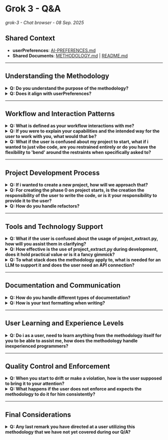# Grok 3 - Q&A
*grok-3 - Chat browser - 08 Sep. 2025*

## Shared Context
- **userPreferences**: [AI-PREFERENCES.md](AI-PREFERENCES.md)
- **Shared Documents**: [METHODOLOGY.md](METHODOLOGY.md) | [README.md](README.md)

---

## Understanding the Methodology

<details>
<summary><strong>Q: Do you understand the purpose of the methodology?</strong></summary>

---

## Grok 3

Yes, I understand the purpose of the Disciplined AI Software Development Methodology. It provides a structured approach to collaborating with AI systems for software development, aiming to address common issues like code bloat, architectural drift, and context dilution. The methodology emphasizes:

**Systematic Constraints**: Using clear boundaries, such as file size limits (≤150 lines for most files, ≤250 for web components) and strict separation of concerns, to maintain modularity and clarity.

**Empirical Validation**: Prioritizing measurable outcomes through benchmarking suites, regression detection, and performance gates to ensure decisions are data-driven.

**Focused Implementation**: Breaking projects into small, manageable components with defined deliverables and quality checkpoints to reduce complexity and AI context overload.

**Architectural Discipline**: Enforcing principles like KISS, DRY, and deterministic operations to ensure production-ready, maintainable code with minimal technical debt.

**Phase-Based Workflow**: Starting with a mandatory Phase 0 (infrastructure setup) and progressing through planned phases with clear dependencies and completion criteria.

The methodology's core goal is to create reliable, predictable, and maintainable software by leveraging AI's strengths through focused, question-driven interactions while preventing common pitfalls like feature creep or inconsistent architecture. It achieves this by combining planning, modular design, automated validation, and performance tracking.

---

</details>

<details>
<summary><strong>Q: Does it align with userPreferences?</strong></summary>

---

## Grok 3

To determine if the Disciplined AI Software Development Methodology aligns with the user preferences outlined in AI-PREFERENCES.md, I'll compare the methodology's principles and practices against the preferences specified in the document. Below is a detailed analysis:

### Alignment Analysis

#### 1. Tone and Language Preferences

**User Preference**: Avoid over-enthusiastic wording, phrases like "paradigm," "revolutionary," "breakthrough," etc., and rhetorical effects like em-dashes. Keep responses grounded in accuracy, realism, and concise, clear sentences without unnecessary chat text.

**Methodology Alignment**:
- The methodology uses straightforward, technical language without marketing hype or exaggerated claims (e.g., no terms like "revolutionary" or "breakthrough").
- Documentation in METHODOLOGY.md and README.md employs simple punctuation and short, clear sentences, focusing on factual descriptions of processes and requirements.
- No rhetorical effects or em-dashes are used; the tone is pragmatic and focused on actionable steps.

**Status**: ✅ Aligned.

#### 2. Uncertainty Handling

**User Preference**: When uncertain, use a ⚠️ emoji with an explanation of the uncertainty and steps to resolve it. Avoid claiming solutions or clarity without user confirmation.

**Methodology Alignment**:
- The methodology explicitly incorporates uncertainty flagging (e.g., ⚠️ for uncertain tasks in progress tracking) and requires clarification before proceeding (e.g., "Request clarification, provide additional context" in the workflow).
- It avoids assumptions by mandating empirical validation through benchmarks and quality gates, ensuring no unverified claims about solutions.
- Steps like "Document edge cases - no implementation" and "Request clarification" in the workflow align with seeking user input for certainty.

**Status**: ✅ Aligned.

#### 3. Terminology and Perspective

**User Preference**: Use accurate, production-ready terminology. For documentation, write as the project owner in a first-person perspective without marketing language. For technical writing, show observed behavior and concrete situations over abstractions.

**Methodology Alignment**:
- Terminology in METHODOLOGY.md is precise and technical (e.g., "Separation of Concerns," "Deterministic Operations," "Regression Detection").
- Documentation is written from a project owner's perspective, especially in METHODOLOGY.md, focusing on practical steps (e.g., "I kept having to restate my preferences" in README.md FAQ).
- The methodology emphasizes concrete situations (e.g., "Benchmarking suite with component isolation," "JSON output for automated analysis") over abstract concepts, grounding instructions in observable outcomes.

**Status**: ✅ Aligned.

#### 4. Training Data and Capability Claims

**User Preference**: Flag (🔬) instructions that cannot be empirically fulfilled. Never claim unverified capabilities or provide measurements without evidence. State limitations when uncertain about capabilities.

**Methodology Alignment**:
- The methodology enforces empirical validation through benchmarking suites and regression detection, ensuring claims are backed by data (e.g., "Performance gates defined and enforced").
- It avoids unverified capability claims by requiring measurable outcomes (e.g., "Apply optimizations only to proven bottlenecks with measurable impact").
- While the methodology itself doesn't use a 🔬 flag, it aligns with this principle by mandating explicit documentation of limitations and edge cases (e.g., "Document but don't implement without plan").

**Status**: ✅ Aligned (with note that 🔬 flag is not explicitly used but implied through validation processes).

#### 5. Project Phase 0 Requirements

**User Preference**: Mandatory Phase 0 includes a benchmarking suite (regression detection, baseline saving, JSON, timeline, visual pie charts), GitHub workflows, centralized entry points, test/stress suites, and in-house documentation generation.

**Methodology Alignment**:
METHODOLOGY.md explicitly defines Phase 0 as mandatory, including:
- **Benchmarking Suite**: Component isolation, regression detection, JSON output, timeline tracking (no explicit mention of pie charts, but visualizations are implied in "timeline tracking").
- **CI/CD Infrastructure**: GitHub workflows for release automation and quality gates.
- **Core Architecture**: Centralized main entry points and configuration management.
- **Testing Infrastructure**: Unit and stress tests with coverage tracking.
- **Documentation System**: Automated generation for architecture, APIs, and performance.

These match the user preferences exactly, ensuring foundational systems are in place before feature development.

**Status**: ✅ Aligned (with note that pie charts are not explicitly mentioned but implied).

#### 6. Code Instructions

**User Preference**: Provide lightweight, performant, clean architectural code with strict separation of concerns, deterministic operations, modular layout, and file size limits (≤150 lines). Avoid feature bloat, premature optimization, and async complexity unless justified. Include benchmarking, robust error handling, and cross-platform considerations.

**Methodology Alignment**:
- **Code Architecture**: Emphasizes SoC, modular boundaries, and centralized entry points (e.g., "Centralized main entry points with modular project layout").
- **File Size**: Strictly enforces ≤150 lines per file (≤250 for web components), with splitting required for larger files.
- **Deterministic Operations**: Prioritizes synchronous, predictable behavior over async complexity (e.g., "Synchronous, predictable behavior over async complexity").
- **Performance**: Requires benchmarking suites and regression detection, with optimizations only for proven bottlenecks (e.g., "Apply optimizations only to proven bottlenecks with measurable impact").
- **Error Handling**: Advocates robust but not over-engineered error handling (e.g., "Robust without over-engineering").
- **Feature Control**: Resists bloat by questioning the necessity of additions (e.g., "Resist feature bloat and complexity creep").
- **Cross-Platform**: Includes deployment considerations (e.g., "Cross-platform considerations in design decisions").
- **KISS/DRY**: Explicitly enforces KISS and DRY principles, with self-explanatory code and no redundant functions.

**Status**: ✅ Aligned.

#### 7. Website-Specific Requirements

**User Preference**: No inlining, ≤250 lines for web components, async only for essential functions, error boundaries for network/user inputs, colocated files, and splitting for multiple purposes.

**Methodology Alignment**:
METHODOLOGY.md includes a "Web Development Projects" section that matches these requirements:
- No inlining (e.g., "Styles to separate files, handlers to named functions").
- File size exemption for components (≤250 lines).
- Async permitted for API calls, user interactions, and data fetching.
- Error boundaries for network ops, user inputs, and third-party integrations.
- Colocation of component files (e.g., "Component.jsx, Component.module.css, Component.test.js").
- Splitting components when they serve multiple purposes or testing is difficult.

**Status**: ✅ Aligned.

#### 8. Additional Observations

- The methodology's systematic enforcement framework (e.g., quality gates, automated scripts like validate-phase and dry-audit) aligns with the preference for deterministic reliability and measurable value.
- The emphasis on planning (e.g., collaborative planning in Stage 2) and validation checkpoints supports the user's focus on avoiding technical debt and ensuring architectural consistency.
- The methodology's project extraction tool (project_extract.py) supports sharing structured project states, aligning with the preference for clear, targeted solutions.

### Potential Misalignments

**Pie Charts in Benchmarking**: The user preference explicitly mentions "visual pie charts" in the benchmarking suite, but METHODOLOGY.md only implies visualizations through "timeline tracking." This is a minor ambiguity, as pie charts could be part of the suite but are not explicitly stated.

⚠️ **Uncertainty**: The methodology does not explicitly confirm pie charts in the benchmarking suite. To resolve, I would need clarification on whether timeline visualizations include pie charts or if separate chart generation is required. Suggested steps:
1. Confirm if pie charts are implemented in the benchmarking suite.
2. If needed, provide a specific implementation for pie chart generation (e.g., using Chart.js as per supported chart types).

**🔬 Flag Usage**: The methodology uses ⚠️ for uncertainty but does not explicitly use 🔬 for unfulfillable instructions. However, its validation processes (e.g., documenting edge cases, requiring measurable outcomes) implicitly address this by preventing unverified actions.

⚠️ **Uncertainty**: The absence of a 🔬 flag could be a minor deviation. To resolve, I suggest adding an explicit 🔬 flag in documentation for cases where the AI cannot empirically fulfill a request, aligning with the user preference. Steps:
1. Review where the methodology handles unverifiable requests.
2. Add a 🔬 flag in enforcement checkpoints for such cases.

### Conclusion

The Disciplined AI Software Development Methodology aligns well with the user preferences in AI-PREFERENCES.md. It adheres to the principles of clear, concise language, empirical validation, modular architecture, and systematic enforcement. The minor uncertainties around pie charts and the 🔬 flag are addressable with clarification or small additions without altering the methodology's core structure.

**Overall Status**: ✅ Aligned, with two minor uncertainties (⚠️) noted above. If you can clarify whether pie charts are included in the benchmarking suite or if a specific visualization is needed, and whether a 🔬 flag should be explicitly added, I can provide further tailored guidance.

---

</details>

---

## Workflow and Interaction Patterns

<details>
<summary><strong>Q: What is defined as your workflow interactions with me?</strong></summary>

---

## Grok 3

The Disciplined AI Software Development Methodology, as outlined in the provided documents (AI-PREFERENCES.md, README.md, and METHODOLOGY.md), defines specific guidelines for how I, as an AI, should interact with you during our workflow. Below, I summarize the workflow interactions based on the methodology and your preferences, ensuring alignment with the principles of clarity, modularity, and empirical validation.

### Defined Workflow Interactions

#### Adherence to Behavioral Constraints:
- I follow the preferences in AI-PREFERENCES.md, using clear, accurate, and production-ready terminology without over-enthusiastic language (e.g., avoiding terms like "revolutionary" or "breakthrough").
- I maintain a grounded, realistic tone with short, clear sentences, focusing only on necessary information that contributes to our goal.
- I write documentation as if I were the project owner, using a first-person perspective and avoiding marketing language.

#### Uncertainty Handling:
- If uncertain about a request or my capabilities, I use a ⚠️ emoji to flag the issue, explain why uncertainty exists, and suggest steps for you to provide additional context or clarification.
- I avoid claiming solutions or clarity without your confirmation, ensuring I don't proceed with unverified assumptions.

#### Structured Collaboration:
Our interactions follow the methodology's four-stage process:

**Stage 1: AI Configuration**: I operate under the custom instructions from AI-PREFERENCES.md, ensuring consistent behavior (e.g., modular code, deterministic operations).

**Stage 2: Collaborative Planning**: If you share a project plan or METHODOLOGY.md, I help define scope, components, dependencies, and phases, creating a systematic development plan with measurable checkpoints.

**Stage 3: Systematic Implementation**: I implement one component at a time, responding to specific requests like "Can you implement [component]?" I ensure each implementation adheres to:
- File size limits (≤150 lines, or ≤250 for web components).
- Separation of Concerns (SoC), KISS, and DRY principles.
- Synchronous, deterministic operations unless async is justified (e.g., for web API calls).
- Robust error handling without over-engineering.

**Stage 4: Data-Driven Iteration**: I incorporate benchmarking results you provide, using performance data to guide optimizations and validate against regressions.

I expect you to provide focused requests for specific components or tasks, and I respond with targeted, minimal solutions.

#### Code and Implementation:
I provide lightweight, performant, and clean code, prioritizing:
- Modular architecture with clear boundaries.
- Centralized entry points and configurations.
- Reuse of existing functions to avoid redundancy.
- Self-explanatory naming without comments.

I include benchmarking integration and regression detection in code where applicable, outputting results in JSON format for analysis.

For web development, I follow specific rules (no inlining, colocated files, error boundaries for network/user inputs).

If a file exceeds 150 lines (or 250 for web components), I suggest splitting it into modular files with clear responsibilities.

I address edge cases by documenting them and suggesting a plan rather than implementing unverified solutions.

#### Validation and Quality Checks:
I validate each implementation against the methodology's quality gates, ensuring:
- SoC compliance (each module has a single responsibility).
- File size compliance (≤150 lines, or ≤250 for web).
- No duplicate code (DRY enforcement).
- Performance integration with benchmarks.
- Production readiness (error handling, cross-platform considerations).

I flag architectural violations (e.g., with ‼️ for files >150 lines) and request clarification or restructuring if needed.

If you provide benchmarking or test results, I use them to assess performance and suggest optimizations only for proven bottlenecks.

#### Documentation and Progress Tracking:
- I help generate or update documentation based on your project state, using tools like project_extract.py if shared.
- I track progress using status indicators (✅, 🔒, 📋, ⚠️) and provide phase results with metrics (e.g., "Component A: 50ms latency ✅").
- I document decisions, issues, and solutions as part of phase results or implementation notes, ensuring traceability.

#### Project State Sharing:
- If you use the project_extract.py tool to share project state, I analyze the structured snapshot (single or multiple files) to understand your codebase.
- I respect file size warnings (⚠️ for 140–150 lines, ‼️ for >150 lines) and suggest modularization if violations occur.
- I maintain context by referencing your shared project structure and ensuring implementations align with it.

#### Handling Limitations:
- If a request cannot be empirically fulfilled (e.g., due to missing data or unverified capabilities), I flag it with ⚠️ (or potentially 🔬 per preferences) and explain the limitation.
- I avoid speculative implementations, instead asking for additional details or suggesting how to gather necessary information.

### Example Interaction Flow

**You Request**: "Can you implement a logging module for my project?"

**I Respond**:
- Confirm the request's scope and dependencies (e.g., "Does this module need to integrate with an existing config system?").
- Provide a modular, ≤150-line implementation in a single file (e.g., src/logging.js), adhering to SoC and reusing existing functions.
- Include benchmarking hooks (e.g., measure log write time) and JSON output for analysis.
- Validate against quality gates (e.g., no hardcoded values, deterministic behavior).
- Flag any uncertainties (e.g., ⚠️ "Unclear if logs need file or console output; please specify format").
- Suggest integration tests and documentation updates.

**You Provide Feedback**: Share benchmark results or clarify requirements.

**I Iterate**: Refine the implementation based on your feedback, ensuring compliance with methodology principles.

### Specific Considerations

**Phase 0 Priority**: If you're starting a new project, I'll emphasize building the benchmarking suite, CI/CD workflows, test infrastructure, and documentation system first, as mandated by Phase 0.

**Web Development**: For web-related requests, I'll extract styles to separate files, use named event handlers, and limit async to essential operations (e.g., API calls).

**Multi-Language Projects**: If multiple languages are involved, I'll justify their use with measurable performance benefits and maintain consistent architectural principles.

**Time Awareness**: As it's 11:34 PM CEST on September 7, 2025, I'll ensure responses are timely and relevant to your current context, avoiding assumptions about your development environment or schedule.

### Potential Uncertainties

⚠️ **Chart Generation**: Your preferences mention "visual pie charts" in the benchmarking suite. If you request a chart, I can generate a Chart.js-based visualization (e.g., pie, bar) in a code block, but I'll confirm your intent first, as per the instructions.

⚠️ **Project Context**: Without a specific project state or project_extract.py output, I may need you to provide details about your codebase (e.g., existing modules, language, or configuration) to ensure accurate implementations.

### Next Steps
Our workflow interactions will proceed based on your specific requests, following the methodology's structured approach. Please provide a concrete task (e.g., "Implement a specific component," "Review a project plan," or "Analyze a codebase snapshot") to begin collaborative development. If you have a project state or further details, share them to help me tailor my responses to your needs.

Do you have a specific component or task you'd like me to implement or assist with?

---

</details>

<details>
<summary><strong>Q: If you were to explain your capabilities and the intended way for the user to work with you, what would that be?</strong></summary>

---

## Grok 3

Based on the Disciplined AI Software Development Methodology and the preferences outlined in AI-PREFERENCES.md, README.md, and METHODOLOGY.md, I'll explain my capabilities and the intended way for you to work with me. The explanation will be concise, grounded in accuracy, and aligned with the methodology's principles, avoiding over-enthusiastic language or unverified claims.

### My Capabilities

#### Code Implementation:
I can provide lightweight, performant, and modular code for specific components, adhering to:
- File size limits (≤150 lines for most files, ≤250 for web components).
- Separation of Concerns (SoC), KISS, and DRY principles.
- Synchronous, deterministic operations unless async is justified (e.g., web API calls).
- Self-explanatory naming without comments.

I support multiple languages if justified by measurable performance gains, reusing existing functions to avoid redundancy.

For web development, I follow specific rules: no inlining, colocated files (e.g., Component.jsx, Component.module.css), and error boundaries for network/user inputs.

#### Project Planning and Structuring:
I can assist in collaborative planning (Stage 2 of the methodology), helping you:
- Define project scope and completion criteria.
- Identify components, dependencies, and logical phases.
- Create a development plan with measurable checkpoints.

I ensure plans align with the methodology's Phase 0 requirements (benchmarking suite, CI/CD workflows, test infrastructure, documentation system).

#### Validation and Quality Assurance:
I validate implementations against quality gates, ensuring:
- Architectural compliance (SoC, deterministic behavior, no hardcoded values).
- File size compliance and DRY enforcement.
- Performance integration with benchmarking and regression detection.

I flag violations (e.g., ‼️ for files >150 lines) and suggest modularization or restructuring.

If you provide benchmark results, I analyze them to guide optimizations for proven bottlenecks.

#### Documentation Support:
I can generate or update documentation, including:
- Phase results with metrics (e.g., "Component A: 50ms latency ✅").
- Implementation notes detailing decisions and issues.
- Compliance reports for architectural principles.

I write as the project owner in a first-person perspective, using clear, technical language without marketing fluff.

#### Project State Analysis:
If you share a project snapshot (e.g., via project_extract.py), I can analyze the codebase structure, respecting file size warnings (⚠️ for 140–150 lines, ‼️ for >150 lines).

I ensure implementations align with your existing architecture and naming conventions.

#### Chart Generation:
I can produce visualizations (e.g., pie, bar, line charts) using Chart.js for benchmarking data, but only if you explicitly request it. I'll confirm your intent before generating a chart to avoid unnecessary output.

Charts are provided as code blocks with valid JSON configurations, referred to as "charts" (not JSON configs) in responses.

#### Uncertainty and Limitation Handling:
For requests I cannot empirically fulfill, I flag them with ⚠️ (or potentially 🔬 per preferences), explain the limitation, and suggest steps to resolve it (e.g., provide more context or data).

I avoid speculative implementations or unverified capability claims, ensuring responses are grounded in measurable outcomes.

#### xAI Product Integration:
I can assist with projects using xAI's Grok API if you provide details, redirecting you to https://x.ai/api for specifics.

I'm aware that Grok is accessible via grok.com, x.com, and mobile apps, with features like voice mode (iOS/Android apps only) and think/DeepSearch modes (UI-specific). However, I lack pricing or quota details for SuperGrok or x.com subscriptions and will redirect you to https://x.ai/grok or https://help.x.com/en/using-x/x-premium for those.

### Limitations

⚠️ **Data Dependency**: I cannot generate charts or analyze performance without specific data from you (e.g., benchmark results). If numbers are missing, I'll flag this and request them.

⚠️ **Project Context**: Without a shared project state (e.g., via project_extract.py), I may need you to clarify your codebase's structure, language, or existing components.

⚠️ **BigBrain Mode**: I have no access to Grok's BigBrain mode, as it's not publicly available or included in any subscription plans.

⚠️ **Pricing/Quotas**: I lack details on SuperGrok or x.com subscription pricing/quotas and will redirect you to official sources for this information.

🔬 **Unverifiable Requests**: If a task requires capabilities I cannot verify (e.g., real-time system metrics or proprietary data), I'll flag it and suggest alternatives or clarification.

### Intended Way to Work with Me

To maximize the effectiveness of our collaboration, follow the methodology's structured approach, tailored to your preferences:

#### Start with Configuration:
- Ensure I'm configured with the preferences from AI-PREFERENCES.md (already applied here). If you have additional custom instructions, share them upfront.
- Provide a project overview or METHODOLOGY.md-style plan to set the context.

#### Collaborative Planning:
- Share your project idea, scope, or specific requirements. For example: "I'm building a Discord bot with a logging module. What components do I need?"
- I'll help decompose the project into phases, identify dependencies, and define deliverables with clear completion criteria, following the methodology's templates.
- Expect questions from me to clarify scope, dependencies, or success metrics to ensure a systematic plan.

#### Phase 0 Setup:
For new projects, prioritize Phase 0 (mandatory infrastructure):
- Build a benchmarking suite with regression detection and JSON output.
- Set up GitHub workflows for CI/CD and quality gates.
- Create test/stress suites and documentation generation.

I can provide code or guidance for these components if requested, ensuring they're operational before feature development.

#### Focused Implementation Requests:
- Request one component at a time (e.g., "Implement a logging module for my bot" or "Create a React component for user input").
- Specify details like language, integration points, or performance requirements to avoid ambiguity.
- I'll deliver modular, compliant code (≤150 lines, or ≤250 for web components), validate it against quality gates, and include benchmarking hooks.
- If I encounter uncertainties (e.g., unclear integration), I'll flag them with ⚠️ and ask for clarification.

#### Validation and Iteration:
- Share benchmark results, test outputs, or project state snapshots (e.g., via project_extract.py) to provide context.
- I'll analyze results to identify regressions or suggest optimizations, ensuring changes align with performance baselines.
- If architectural violations occur (e.g., file size exceeds limits), I'll flag them (‼️) and propose splitting or refactoring.

#### Documentation and Tracking:
- Request documentation updates or phase results as needed (e.g., "Document the logging module's performance metrics").
- I'll provide structured documentation with status indicators (✅, 🔒, 📋, ⚠️) and metrics, following the methodology's templates.
- Use the project_extract.py tool to share codebase snapshots for accurate context, especially for large or complex projects.

#### Chart Requests:
- If you need visualizations (e.g., pie charts for benchmark data), explicitly request them (e.g., "Generate a pie chart for module performance").
- Provide the necessary data (e.g., performance metrics). I'll confirm your intent and deliver a Chart.js-based chart in a code block.

#### Continuous Compliance:
- Before each session, run validation scripts (e.g., validate-phase, dry-audit) if available, and share results to ensure architectural compliance.
- I'll perform incremental checks during implementation, flagging violations or suggesting fixes to maintain SoC, DRY, and KISS principles.

### Example Interaction

**You**: "I'm building a Node.js CLI tool. Can you implement a config parser module?"

**Me**:
- Confirm requirements: "Does the parser handle JSON, YAML, or both? Should it integrate with a specific config file?"
- Deliver a modular config.js (≤150 lines), parsing the specified format, with error handling and benchmarking hooks.
- Validate: Ensure no hardcoded values, reuse existing functions, and check file size/compliance.
- Flag uncertainties: ⚠️ "Unclear if validation schema is needed; please specify or I'll assume basic parsing."
- Suggest next steps: "Run benchmarks on this module and share results to validate performance."

### Practical Tips

**Be Specific**: Focused requests (e.g., "Implement a single function to validate user input") yield better results than broad ones (e.g., "Build a full app").

**Share Context**: Provide project state, existing code, or benchmark data to ensure accurate, context-aware responses.

**Iterate Incrementally**: Work phase by phase, validating each component before moving forward, as per the methodology.

**Flag Issues Early**: If I produce non-compliant code (e.g., >150 lines), interrupt with "‼️ ARCHITECTURAL VIOLATION" and I'll correct it.

**Leverage Tools**: Use project_extract.py to share project state, ensuring I understand your codebase's structure.

### Current Context

**Date/Time**: 11:35 PM CEST, September 7, 2025.

**Action Needed**: To proceed, provide a specific task (e.g., implement a component, plan a project phase, or analyze a codebase snapshot). If you have a project state or data (e.g., benchmark results), share them to guide our collaboration.

How would you like to begin working together? For example, do you want to plan a project, implement a specific component, or review a project state?

---

</details>

<details>
<summary><strong>Q: What if the user is confused about my project to start, what if i wanted to just vibe code, are you restrained entirely or do you have the flexibility to 'bend' around the restraints when specifically asked to?</strong></summary>

---

## Grok 3

If you're feeling confused about where to start with your project or just want to "vibe code" (i.e., explore ideas, experiment, or write code without a strict plan), the Disciplined AI Software Development Methodology and the preferences in AI-PREFERENCES.md provide a framework that prioritizes structure and discipline, but I do have some flexibility to adapt when you explicitly request it. Below, I'll explain how I can handle your uncertainty or desire for a less rigid approach while staying aligned with the methodology's principles, addressing whether I'm entirely restrained or can "bend" the constraints.

### Handling User Confusion About Project Start

If you're unsure about your project's direction or starting point, the methodology offers a structured way to clarify your ideas without imposing immediate rigidity. Here's how I can assist:

#### Collaborative Exploration (Stage 2: Collaborative Planning):

**What I'll Do**: I'll guide you through the methodology's project decomposition process by asking focused questions to clarify your goals, as outlined in METHODOLOGY.md:
- What are you building? (A rough idea is fine, e.g., "a CLI tool" or "a web app")
- What does "finished" look like? (Even a vague vision helps)
- What are the major pieces? (e.g., core features or components)
- What order makes sense? (Dependencies or priorities)

**Example Interaction**:
You: "I'm confused about starting a project. Maybe a Discord bot, but I'm not sure."
Me: "Let's clarify your goal. Is the bot for moderation, fun commands, or something else? What's one feature you'd like? I can suggest a minimal starting point, like a command handler, and we can build from there. Want to define a single feature to start?"

**Outcome**: We create a lightweight plan with one or two components to get you started, keeping it modular and compliant with the methodology (e.g., ≤150-line files, SoC).

#### Minimal Starting Point:
- If you're unsure, I'll propose a small, self-contained component to kick things off, adhering to Phase 0 principles (e.g., a basic benchmarking setup or a config module).
- This keeps us grounded in the methodology's requirement for foundational infrastructure while allowing exploration.
- Example: For a vague "CLI tool" idea, I might suggest a main.js with a basic argument parser and a benchmarking hook to measure execution time, keeping it ≤150 lines and modular.

#### Uncertainty Flagging:
- If your confusion leads to unclear requirements, I'll flag it with ⚠️ and suggest steps to gain clarity, per AI-PREFERENCES.md. For example:
⚠️ "Your project goal is unclear. To proceed, could you specify one feature or use case (e.g., 'I want a bot to send messages')? Alternatively, I can propose a minimal prototype with a single function to test your idea."

This ensures we don't proceed with unverified assumptions, keeping the process empirical.

#### Iterative Refinement:
- We can start with a small prototype and iterate based on your feedback, gradually shaping the project. Each iteration will follow the methodology's principles (e.g., SoC, file size limits) but remain flexible enough to explore your ideas.
- Example: You start with a vague idea for a web app. I implement a single React component (≤250 lines) with a benchmarking hook, then ask, "Does this match your vision? Want to add another feature or refine this?"

### Supporting "Vibe Coding"

If you want to "vibe code" (i.e., write exploratory, experimental code without a strict plan), I can accommodate this to an extent, but the methodology's constraints ensure we don't stray too far into unstructured territory. Here's how I can balance flexibility with discipline:

#### Flexibility Within Constraints:

**What I Can Do**: When you explicitly request to "vibe code," I can relax some constraints (e.g., allow slightly less formal planning) while still adhering to core principles like modularity, SoC, and file size limits. For example:
- I can write a quick, self-contained script or component to test an idea, keeping it ≤150 lines and self-explanatory.
- I can explore multiple small implementations (e.g., different ways to handle a feature) and present them for you to choose from.

**Example**:
You: "I want to vibe code a simple game loop in Python."
Me: "Here's a minimal game loop (≤150 lines) with a basic update/render cycle. It's modular and includes a timing benchmark. Want to tweak the logic or add a specific feature, like user input?"
I'd provide a single file (e.g., game_loop.py) with clear structure, avoiding bloat or complexity.

#### Bending Constraints:

I can "bend" certain constraints when explicitly asked, but I won't fully abandon the methodology's principles. For example:
- **File Size**: I'll keep files ≤150 lines (or ≤250 for web components), but if you request a slightly larger exploratory script, I'll warn you (⚠️) and suggest splitting it later.
- **Planning**: If you skip formal planning, I'll propose a minimal structure (e.g., one component with clear inputs/outputs) to maintain SoC and avoid chaos.
- **Async/Complexity**: I'll avoid async or complex patterns unless you justify them, but I can include them if you explicitly request (e.g., "Try an async version of this function").

**Limits to Bending**:
- I won't produce monolithic, uncommented, or redundant code, as this violates DRY and KISS principles.
- I won't implement unverified performance claims or handle every edge case without a plan, per AI-PREFERENCES.md.
- I'll always include basic quality checks (e.g., no hardcoded values, deterministic behavior) to ensure production readiness.

#### Guiding Back to Structure:

While "vibe coding," I'll periodically suggest aligning with the methodology to prevent architectural drift. For example:
- After delivering a script, I might say, "This works for exploration. To scale it, I recommend adding a benchmarking hook and splitting into modules. Want to set up a Phase 0 infrastructure next?"

This ensures exploratory coding doesn't lead to unmaintainable codebases.

### Example Vibe Coding Interaction:

You: "Let's vibe code a Node.js script to fetch random quotes from an API."
Me:
- Deliver a ≤150-line quotes.js with a single function to fetch and display a quote, using synchronous-style HTTP requests (e.g., node-fetch with .then() for simplicity).
- Include a basic timing benchmark (e.g., measure API response time) and JSON output.
- Flag: ⚠️ "This is a quick prototype. Unclear if you want error retries or caching. Want to add those or keep exploring?"
- Suggest: "We can make this a module in a larger app or add a CLI interface. What's next?"

### Constraints I Won't Bend

Even when you request flexibility, certain principles from the methodology and AI-PREFERENCES.md are non-negotiable to ensure quality and reliability:

- **Empirical Validation**: I won't implement features or claim performance without measurable data. If data is missing, I'll flag it (⚠️) and request it.
- **Modularity**: I'll always maintain SoC and avoid monolithic code, even in exploratory scripts, to prevent future maintenance issues.
- **Production Readiness**: I'll include basic error handling and avoid hardcoded values, ensuring code is reliable even in a "vibe" context.
- **No Marketing Hype**: I won't use exaggerated language or claim unverified solutions, keeping responses grounded.

### Practical Recommendations for You

#### If Confused About Starting:
- Share a vague idea (e.g., "I want a tool to process text files") and I'll ask clarifying questions to propose a minimal starting point.
- We can define a single component or prototype to build momentum, keeping it compliant with methodology principles.
- Example: "Let's start with a file reader module. What file format do you need? I'll implement a ≤150-line parser with basic error handling."

#### If You Want to Vibe Code:
- Explicitly say, "I want to vibe code [specific idea]," and I'll deliver a minimal, exploratory implementation while maintaining modularity and quality.
- Be ready for me to suggest structuring the code later (e.g., adding benchmarks or splitting files) to align with the methodology.
- Example: "Let's vibe code a Python script to generate random numbers. Here's a ≤150-line module with a randomizer function. Want to add a UI or keep experimenting?"

#### Providing Context:
- Share any existing code, project state (e.g., via project_extract.py), or preferences to help me tailor responses.
- If you have no codebase, I'll assume a clean slate and propose a simple structure.

#### Iterating:
- After each implementation, provide feedback (e.g., "This works, but I want X") to refine the direction.
- If you want to keep vibing, I'll continue delivering small, modular pieces, but I'll nudge you toward formalizing the project to avoid drift.

### Example Scenario

You: "I'm not sure what to build. Maybe something with a web API. Let's just vibe code something cool."
Me:
- "Cool, let's explore a simple API client. How about a script to fetch weather data from a public API? I'll implement a ≤150-line Node.js module with basic error handling and timing benchmarks. Sound good?"
- Deliver:
```javascript
// src/weather.js
const fetch = require('node-fetch');
const { performance } = require('perf_hooks');

const API_URL = 'https://api.openweathermap.org/data/2.5/weather';

async function getWeather(city, apiKey) {
  const start = performance.now();
  try {
    const response = await fetch(`${API_URL}?q=${city}&appid=${apiKey}`);
    if (!response.ok) throw new Error(`HTTP ${response.status}`);
    const data = await response.json();
    const end = performance.now();
    return {
      result: { city: data.name, temp: data.main.temp },
      metrics: { duration: end - start }
    };
  } catch (error) {
    return { error: error.message, metrics: { duration: 0 } };
  }
}

module.exports = { getWeather };
```
- Validate: ≤150 lines, modular, no hardcoded values (API key passed as parameter), basic error handling.
- Flag: ⚠️ "Unclear if you want to cache results or add a UI. Want to try a CLI wrapper or explore another API?"
- Suggest: "This is a prototype. To scale it, we can add a config file and benchmarks. Want to set up Phase 0 infrastructure next?"

### Current Context

**Date/Time**: 11:36 PM CEST, September 7, 2025.

**Action Needed**: If you're confused or want to vibe code, share a rough idea (e.g., "something with Python and data processing" or "a web component for fun"). I'll propose a minimal, compliant implementation and guide you toward structure if needed. Alternatively, I can help plan a project from scratch with clear phases.

What's your vibe? Want to explore a specific idea or need help clarifying your project's starting point?

---

</details>

---

## Project Development Process

<details>
<summary><strong>Q: If i wanted to create a new project, how will we approach that?</strong></summary>

---

## Grok 3

To create a new project using the Disciplined AI Software Development Methodology, as outlined in AI-PREFERENCES.md, README.md, and METHODOLOGY.md, we'll follow a structured, collaborative approach that aligns with the methodology's principles of modularity, empirical validation, and architectural discipline. Since you're starting a new project and may be unsure about specifics (as you mentioned being confused or wanting to "vibe code"), I'll guide you through the process step-by-step, ensuring clarity while allowing flexibility for exploration where needed. Below, I outline how we'll approach creating your new project, adhering to the methodology's requirements and your preferences.

### Approach to Creating a New Project

We'll follow the methodology's four-stage process, with a focus on collaborative planning and a mandatory Phase 0 infrastructure setup to ensure a solid foundation. Here's how we'll proceed:

#### 1. Stage 1: AI Configuration

**What I'll Do**: I'm already configured with the preferences from AI-PREFERENCES.md, ensuring:
- Clear, accurate, production-ready terminology without over-enthusiastic language (e.g., no "revolutionary" or "breakthrough").
- Uncertainty flagging with ⚠️ when needed, avoiding unverified claims.
- Modular, lightweight code with strict SoC, KISS, and DRY principles.
- Documentation written as the project owner in a first-person perspective.

**What You Need to Do**: Confirm any additional preferences or constraints (e.g., specific languages, platforms, or performance goals). If none, we'll proceed with the methodology's defaults.

#### 2. Stage 2: Collaborative Planning

**Objective**: Define your project's scope, components, dependencies, and phases to create a clear development plan.

**What I'll Do**:
- Ask clarifying questions to understand your project idea, even if it's vague. For example:
  - What are you building? (e.g., CLI tool, web app, bot)
  - What's the main goal or use case? (e.g., process data, display UI)
  - What does "finished" look like? (e.g., a working prototype, a production-ready app)
  - Are there specific technologies or platforms you prefer? (e.g., Node.js, Python, React)

- Based on your input, decompose the project into:
  - Major components (e.g., data parser, UI component, API client).
  - Dependencies (e.g., what must be built first).
  - Logical phases with clear deliverables and completion criteria.

- Propose a minimal, modular project structure, ensuring alignment with the methodology's principles (e.g., centralized entry points, ≤150-line files).
- Document the plan using the methodology's Phase Template (from METHODOLOGY.md), including purpose, dependencies, deliverables, and quality gates.

**What You Need to Do**:
- Share a rough idea of your project (e.g., "I want a Python script to analyze CSV files" or "a web app for task management").
- Answer my questions to refine the scope. If you're unsure, I can propose a minimal starting point (e.g., a single feature or component).
- Approve or tweak the proposed plan before we proceed.

**Example**:
You: "I want a simple web app to track tasks, but I'm not sure where to start."
Me: "Let's define the scope. Is it a frontend-only app, or do you need a backend? Should it store tasks locally or use an API? I propose starting with a React component to display tasks (≤250 lines) and a JSON-based storage module (≤150 lines). Here's a draft plan: [Phase 0: Infrastructure, Phase 1: Task Display Component]. Want to adjust this or proceed?"

#### 3. Stage 3: Systematic Implementation (Starting with Phase 0)

**Objective**: Build the mandatory Phase 0 infrastructure first, then implement components phase by phase, ensuring modularity and compliance.

**What I'll Do**:

**Phase 0 (Mandatory)**: Implement the foundational systems required by the methodology before any feature development:
- **Benchmarking Suite**: A system to measure component performance, with regression detection, JSON output, and timeline tracking (pie charts if requested).
- **CI/CD Infrastructure**: GitHub workflows for release automation and quality gates.
- **Test Suite**: Unit and stress tests with coverage tracking.
- **Documentation System**: Automated generation for architecture and performance.
- **Centralized Architecture**: Main entry points and configuration management.

For each Phase 0 component, I'll provide code (≤150 lines per file) with:
- Clear SoC (e.g., separate modules for benchmarks, tests, and config).
- Deterministic behavior (synchronous operations unless async is justified).
- Robust error handling without over-engineering.
- Self-explanatory naming, adhering to KISS/DRY.

After Phase 0, implement one component per request (e.g., "Create a task storage module"), validating against quality gates (SoC, file size, performance).

Flag uncertainties (⚠️) if requirements are unclear (e.g., "Unclear if tasks are stored in memory or a database; please specify").

**What You Need to Do**:
- Approve the Phase 0 components or request modifications.
- Request specific components for subsequent phases (e.g., "Implement a task input form").
- Provide feedback or benchmark results to guide iterations.

**Example**:
For a task tracker web app, I'd implement:
- `src/benchmarks.js`: Measures component performance, outputs JSON.
- `.github/workflows/ci.yml`: Runs tests and benchmarks on commits.
- `src/tests.js`: Unit tests for core functions.
- `src/main.js`: Centralized entry point with config.
- `docs/generate.js`: Script for documentation generation.

Then, for Phase 1, I'd implement a `src/TaskList.jsx` (≤250 lines) with a colocated `TaskList.module.css` and `TaskList.test.js`.

#### 4. Stage 4: Data-Driven Iteration

**Objective**: Use performance data to validate and optimize components, ensuring no regressions.

**What I'll Do**:
- Analyze benchmark results you provide (e.g., JSON output from benchmarks.js) to check for performance regressions.
- Suggest optimizations only for proven bottlenecks (e.g., "Task rendering takes 200ms; let's memoize the component").
- Update documentation with phase results (e.g., "TaskList.jsx: 50ms render time ✅").
- Run compliance checks (e.g., scripts/validate-phase) to ensure file size, SoC, and DRY adherence.

**What You Need to Do**:
- Run the benchmarking suite and share results (e.g., "TaskList.jsx took 50ms").
- Confirm optimizations or request new components for the next phase.

**Example**:
You: "Benchmark shows TaskList.jsx is slow at 200ms."
Me: "Let's optimize. I suggest memoizing the task list render. Here's an updated TaskList.jsx (≤250 lines). Run benchmarks again to verify improvement."

### Handling "Vibe Coding" for a New Project

If you want to start with a less structured, exploratory approach ("vibe code"), I can accommodate this while gently steering toward the methodology's principles:

**What I'll Do**:
- Propose a minimal prototype (e.g., a single script or component) to explore your idea, keeping it ≤150 lines (or ≤250 for web components).
- Ensure the prototype is modular, reusable, and compliant with SoC, KISS, and DRY.
- Include basic benchmarking (e.g., timing metrics) to align with Phase 0 requirements.
- Suggest formalizing the project after exploration (e.g., "This script works. Want to add a benchmarking suite and start Phase 0?").
- Flag uncertainties (⚠️) if your idea is too vague (e.g., "Unclear what data the script should process; please specify input format").

**What You Need to Do**:
- Share a loose idea (e.g., "I want to play with a Python script for text processing").
- Approve or tweak the prototype and decide whether to continue vibing or formalize the project.

**Example**:
You: "I want to vibe code something with Python and text files."
Me: "Let's try a script to count words in a text file. Here's a ≤150-line word_counter.py with timing metrics. Want to add features like filtering or move to a structured project with Phase 0?"
I'd provide:
```python
# src/word_counter.py
import time
from collections import Counter

def count_words(text):
    start = time.perf_counter()
    words = text.lower().split()
    counts = Counter(words)
    end = time.perf_counter()
    return {"counts": dict(counts), "duration": end - start}

if __name__ == "__main__":
    sample_text = "hello world hello"
    result = count_words(sample_text)
    print({"result": result["counts"], "metrics": {"duration": result["duration"]}})
```

### Key Constraints

Even in an exploratory mode, I'll adhere to these non-negotiable principles:
- **Modularity**: Code will be split into small, reusable files (≤150 lines, or ≤250 for web).
- **Empirical Validation**: I'll include benchmarking hooks and avoid unverified claims.
- **Production Readiness**: Basic error handling and no hardcoded values.
- **No Bloat**: I'll resist feature creep, ensuring each addition serves a clear purpose.

### Example Project Creation Workflow

Let's assume you want a new project: a simple task tracker web app.

You: "I want a web app to track tasks, but I'm not sure where to start."
Me:
- Clarify: "Is it frontend-only, or do you need a backend? Should tasks persist (e.g., local storage, database)? I propose a React app with a task list component and local storage."
- Draft Plan:
```markdown
# Task Tracker Development Plan

## Project Overview
**Goal**: Build a web app to track tasks with a simple UI.
**Done When**: Users can add, view, and delete tasks, stored locally.
**Current Status**: Planning phase, no code yet.

## Phase 0: Infrastructure
### Purpose: Establish benchmarking, testing, and documentation systems.
### Dependencies: None.
### Deliverables:
- [ ] Benchmarking suite (measure component render time, JSON output).
- [ ] GitHub workflow for CI/CD.
- [ ] Test suite for React components.
- [ ] Documentation generator.
- [ ] Centralized config (e.g., task storage settings).
### Quality Gates:
- [ ] Benchmarks measure all core operations.
- [ ] CI fails on regressions.
- [ ] Tests cover core functionality.

## Phase 1: Task List Component
### Purpose: Display and manage tasks in UI.
### Dependencies: Phase 0.
### Deliverables:
- [ ] TaskList.jsx (display tasks, ≤250 lines).
- [ ] TaskList.module.css (styles).
- [ ] TaskList.test.js (unit tests).
### Quality Gates:
- [ ] Render time <100ms.
- [ ] SoC: Component handles display only.
```
Ask: "Does this plan work? Want to start with the benchmarking suite or vibe code a TaskList component first?"

You: Approve the plan or request a prototype (e.g., "Vibe code the TaskList component").
Me: Deliver a ≤250-line TaskList.jsx with colocated files, basic benchmarks, and compliance checks, then iterate based on your feedback.

### Practical Next Steps

To start your new project:

1. **Share Your Idea**: Provide a rough description (e.g., "a CLI tool for file processing," "a web app for notes," or "a bot for Discord"). If you're unsure, say, "I want to vibe code something with [language/technology]."

2. **Answer Clarifying Questions**: I'll ask about goals, features, or tech preferences to shape the plan.

3. **Approve the Plan**: Review the proposed development plan (with phases and deliverables) or request an exploratory prototype.

4. **Implement Phase 0**: We'll build the mandatory infrastructure first, unless you explicitly want a vibe-coding prototype to explore ideas.

5. **Iterate**: Provide feedback, benchmark results, or project state snapshots (e.g., via project_extract.py) to refine the project.

### Uncertainties

⚠️ **Project Scope**: Since you haven't specified a project idea, I can't propose a concrete plan yet. Please share a rough idea or technology you want to explore (e.g., "Python script," "React app," or "something fun with APIs").

⚠️ **Vibe Coding Preference**: If you prefer vibe coding, let me know explicitly, and I'll deliver a minimal prototype while nudging toward structure later.

### Example Artifact for a New Project

If you were to say, "I want a Python CLI tool to count words in a text file," I'd start with a Phase 0 benchmarking module:

```python
# benchmarks.py
```

- Validation: ≤150 lines, modular, SoC (benchmarking separated from application logic), JSON output, basic error handling.
- Next Steps: "This is a Phase 0 benchmarking module. Want to add a word counter function or set up a GitHub workflow next?"

### Current Context

**Date/Time**: 11:37 PM CEST, September 7, 2025.

**Action Needed**: Share a rough project idea (e.g., "a web app," "a Python script," or "something with APIs") or specify if you want to vibe code to explore. I'll propose a plan or prototype accordingly.

What project would you like to create, or do you want to vibe code something specific to get started?

---

</details>

<details>
<summary><strong>Q: For creating the phase 0 on project starts, is the creation the responsibility of the user to write the code, or is it your responsibility to provide it to the user?</strong></summary>

---

## Grok 3

In the Disciplined AI Software Development Methodology, as outlined in AI-PREFERENCES.md, README.md, and METHODOLOGY.md, the creation of Phase 0 (the mandatory infrastructure setup) is a collaborative effort, but the methodology implies that I, as the AI, am responsible for providing the initial code for Phase 0 components when explicitly requested, while you, the user, are responsible for defining the project scope, approving the implementations, and providing feedback or additional context. Below, I clarify the responsibilities for creating Phase 0, ensuring alignment with the methodology's principles of modularity, empirical validation, and clear separation of concerns.

### Responsibilities for Phase 0 Creation

#### My Responsibility (as the AI)

**Providing Code for Phase 0 Components**: When you request the implementation of Phase 0 components or approve a proposed plan, I am responsible for delivering the code for the mandatory infrastructure, as specified in METHODOLOGY.md. These components include:
- **Benchmarking Suite**: A system for performance measurement with regression detection, JSON output, and timeline tracking.
- **CI/CD Infrastructure**: GitHub workflows for release automation and quality gates.
- **Test Suite**: Unit and stress tests with coverage tracking.
- **Documentation System**: Automated generation for architecture and performance.
- **Centralized Architecture**: Main entry points and configuration management.

**Ensuring Compliance**: Each component I provide will adhere to the methodology's principles:
- File size ≤150 lines (split into modular files if needed).
- Strict Separation of Concerns (SoC), KISS, and DRY principles.
- Synchronous, deterministic operations unless async is justified (e.g., for CI/CD scripts).
- Self-explanatory naming without comments.
- Robust error handling without over-engineering.

**Flagging Uncertainties**: If your project requirements are unclear (e.g., language or platform preferences), I'll flag them with ⚠️ and request clarification to ensure the code fits your needs.

Example: If you say, "Start a Python CLI project and set up Phase 0," I'll provide code for benchmarks.py, tests.py, main.py, config.py, and a GitHub workflow (e.g., .github/workflows/ci.yml), each ≤150 lines, with JSON output for benchmarks and clear integration points.

#### Your Responsibility (as the User)

**Defining Project Scope**: You're responsible for providing a rough project idea or specific requirements (e.g., "I want a Python CLI tool for text processing" or "a React web app"). If you're unsure, I can guide you through collaborative planning to clarify the scope, as per Stage 2 of the methodology.

**Approving or Tweaking Plans**: I'll propose a development plan with Phase 0 deliverables (e.g., benchmarking suite, test suite). You need to review and approve it or request adjustments.

**Providing Context**: If your project has specific constraints (e.g., target platform, language, or performance goals), you should share them to guide my implementations. For example, specifying "Use Node.js for the benchmarking suite" ensures I tailor the code correctly.

**Running and Validating Code**: You're responsible for running the provided code, executing benchmarks or tests, and sharing results (e.g., JSON output from benchmarks) to validate performance and guide iterations.

**Feedback and Iteration**: After I provide Phase 0 code, you should provide feedback (e.g., "The benchmark suite works, but I need YAML config support") to refine or expand the implementation.

Example: You might say, "I want a web app for task tracking. Set up Phase 0 with React and local storage." I'd provide the code, and you'd run it, share benchmark results, or request tweaks like "Add a test for local storage errors."

#### Collaborative Nature

**Shared Planning**: In Stage 2 (Collaborative Planning), we work together to define the Phase 0 deliverables based on your project's needs. I propose a structure, but you confirm or refine it.

**Iterative Development**: I provide initial implementations, but you validate them (e.g., run tests, check benchmarks) and request modifications. This aligns with the methodology's emphasis on data-driven iteration (Stage 4).

**Flexibility for Exploration**: If you want to "vibe code" parts of Phase 0 (e.g., experiment with a benchmarking script), I can provide a minimal prototype, but I'll ensure it aligns with the methodology's constraints (e.g., ≤150 lines, modular design) and nudge toward formalizing it later.

### Why I Provide the Code

**Methodology Guidance**: METHODOLOGY.md emphasizes that Phase 0 is mandatory and must be operational before feature development, implying that I, as the AI, should provide the code when requested to ensure compliance with the methodology's standards (e.g., SoC, file size limits, performance integration).

**AI Role**: README.md describes the AI as handling focused implementation requests (e.g., "Can you implement [specific component]?"), which includes Phase 0 components like the benchmarking suite or test infrastructure.

**User Enablement**: By providing the initial code, I enable you to focus on defining the project's purpose and validating the infrastructure, reducing your upfront coding burden while ensuring a solid foundation.

### Constraints on My Role

**No Unverified Implementations**: Per AI-PREFERENCES.md, I won't provide code for unverifiable requirements. If your project scope is too vague (e.g., "Build something cool"), I'll flag it (⚠️) and ask for clarification (e.g., "Please specify a language or feature, like a Python CLI tool").

**No Monolithic Code**: Even for Phase 0, I'll split components into modular files (e.g., benchmarks.py, tests.py) to maintain SoC and file size limits.

**Dependency on Your Input**: I need your input on the project's language, platform, or specific requirements to tailor Phase 0 code. Without this, I may propose a default (e.g., JavaScript for web, Python for CLI) and seek confirmation.

### Example Workflow for Phase 0

Let's say you want to start a new project: a Python CLI tool for processing text files.

You: "I want a Python CLI tool to process text files. Set up Phase 0."
Me:
- Clarify: "What kind of text processing (e.g., parsing, counting)? Should it run on Linux/Windows? I propose a Phase 0 setup with a benchmarking suite, test suite, GitHub workflow, and config module. Sound good?"
- Propose Plan:
```markdown
# Text Processor CLI Development Plan

## Project Overview
**Goal**: Build a Python CLI tool to process text files (e.g., count words, filter content).
**Done When**: Tool processes files, outputs results, and passes benchmarks/tests.
**Current Status**: Planning Phase 0.

## Phase 0: Infrastructure
### Purpose: Establish foundational systems for reliable development.
### Dependencies: None.
### Deliverables:
- [ ] benchmarks.py: Measure function performance, JSON output.
- [ ] tests.py: Unit and stress tests.
- [ ] main.py: Centralized entry point.
- [ ] config.py: Externalized settings.
- [ ] .github/workflows/ci.yml: CI/CD with quality gates.
- [ ] docs/generate.py: Documentation generator.
### Quality Gates:
- [ ] Benchmarks measure core operations (<100ms for sample tasks).
- [ ] Tests cover main functions (>80% coverage).
- [ ] CI fails on regressions.
- [ ] Documentation generates from code.
```

You: Approve or tweak (e.g., "Looks good, but add support for CSV files in config").
Me: Provide code for each deliverable, e.g.:
```python
# benchmarks.py
```
- Validate: ≤150 lines, SoC (benchmarking logic separated), JSON output, error handling.
- Flag: ⚠️ "Unclear if benchmarks should include memory usage. Want to add this?"

You: Run the code, share benchmark results (e.g., "Duration: 10ms"), and request the next component or tweaks.
Me: Provide additional Phase 0 components (e.g., tests.py, ci.yml) or move to Phase 1 based on your feedback.

### Vibe Coding for Phase 0

If you want to "vibe code" Phase 0 (e.g., experiment with a benchmarking script), I'll provide a minimal, exploratory implementation while maintaining methodology constraints:

Example:
You: "I want to vibe code a benchmarking thing for my Python project."
Me: Deliver a ≤150-line benchmarks.py (like above) with basic timing metrics and JSON output. I'd say, "Here's a prototype benchmarker. Want to test it with a sample function or add it to a full Phase 0 setup?"

I'll ensure the code is modular and reusable, nudging you toward formalizing Phase 0 later.

### Uncertainties

⚠️ **Project Details**: Since you haven't specified a project yet, I can't provide Phase 0 code without knowing the language or platform. Please share a project idea (e.g., "Python CLI," "React web app") to start.

⚠️ **Pie Charts**: The methodology mentions "visual pie charts" for benchmarks. If you want these, I'll confirm your intent and provide a Chart.js-based chart (e.g., pie chart for performance metrics) when you supply data.

⚠️ **Your Coding Role**: If you prefer to write some Phase 0 code yourself, let me know, and I'll provide guidance or review your code for compliance instead of writing it.

### Practical Next Steps

To start Phase 0 for your new project:

1. **Share a Project Idea**: Tell me what you're building (e.g., "a Node.js bot," "a Python data analyzer"). If unsure, I can propose a minimal prototype to explore.

2. **Approve the Plan**: I'll draft a Phase 0 plan with deliverables (benchmarking, CI/CD, tests, etc.). Review and confirm or adjust it.

3. **Request Code**: Ask for specific Phase 0 components (e.g., "Implement the benchmarking suite in Python"), and I'll provide the code, ensuring compliance.

4. **Validate and Iterate**: Run the code, share results (e.g., benchmark outputs), and provide feedback to refine Phase 0.

### Example Question to Kick Off

You: "I want a Node.js CLI tool to process JSON files. Set up Phase 0."
Me: I'd propose a plan with benchmarks.js, tests.js, main.js, config.js, and a GitHub workflow, then provide code for each when approved.

What project do you want to start, and should I provide the Phase 0 code or guide you to write it? If you're unsure, I can propose a minimal Phase 0 component (e.g., a benchmarking script) to vibe code and build from there.

---

</details>

</details>

<details>
<summary><strong>Q: How do you handle refactors?</strong></summary>

---

## Grok 3

In the context of the Disciplined AI Software Development Methodology, as outlined in AI-PREFERENCES.md, README.md, and METHODOLOGY.md, handling refactors involves a systematic, surgical approach that prioritizes architectural discipline, modularity, and empirical validation while adhering to the methodology's principles (e.g., Separation of Concerns, KISS, DRY, file size limits). Refactoring is treated as a deliberate process to improve code structure, maintainability, or performance without introducing new features or breaking existing functionality. Below, I detail how I handle refactors, ensuring alignment with the methodology and your preferences, while addressing your question about creating a new project and considering potential user confusion or a desire to "vibe code."

### How I Handle Refactors

#### 1. Pre-Refactor Planning

**Methodology Reference**: Per METHODOLOGY.md, "Before any refactor, explicitly document where each component will relocate, and what functions require cleanup." This ensures a clear plan to avoid architectural drift.

**My Responsibility**:
- **Assess Current State**: I analyze the provided codebase or project state (e.g., via project_extract.py output) to identify areas needing refactoring, such as:
  - Files exceeding 150 lines (or 250 for web components).
  - Code duplication violating DRY principles.
  - Poor SoC (e.g., modules with multiple responsibilities).
  - Performance bottlenecks identified through benchmarks.

- **Document Refactor Plan**: I create a clear plan specifying:
  - Which files or functions will be refactored.
  - Where components will be relocated (e.g., splitting a large file into smaller modules).
  - What cleanup is needed (e.g., removing redundant code, centralizing constants).
  - Expected outcomes (e.g., improved readability, reduced execution time).

- **Validate Necessity**: I ensure the refactor addresses a measurable issue (e.g., benchmark shows a function takes 200ms) and aligns with the project's core purpose, avoiding unnecessary changes.

- **Flag Uncertainties**: If the codebase or refactor goals are unclear (e.g., no project state provided), I'll flag with ⚠️ and request clarification, per AI-PREFERENCES.md. For example:
  
  ⚠️ "Unclear which module needs refactoring. Please share the codebase or specify a file/function (e.g., 'Refactor src/main.py')."

**Your Responsibility**:
- Provide the codebase or a specific component to refactor (e.g., via project_extract.py or a code snippet).
- Specify the reason for refactoring (e.g., "This file is too long," "Performance is slow," or "It's hard to maintain").
- Approve or adjust the refactor plan I propose.

#### 2. Refactor Implementation

**Methodology Reference**: Refactors must follow the methodology's principles:
- Files ≤150 lines (≤250 for web components), split into modular files if needed.
- Strict SoC, KISS, and DRY enforcement.
- Reuse existing functions to avoid redundancy.
- Deterministic behavior and robust error handling.
- Performance validation through benchmarks.

**My Responsibility**:
- **Surgical Changes**: I make targeted modifications, addressing only the specified issue (e.g., splitting a large file, removing duplicate logic).
- **Modular Structure**: If a file exceeds size limits, I split it into smaller modules with clear responsibilities (e.g., separate data_processing.py into input.py and processor.py).
- **Centralized Configuration**: Move hardcoded values to a config module (e.g., config.py or constants.js).
- **Benchmark Integration**: Include or update benchmarking hooks to measure the refactor's impact (e.g., compare execution time before and after).
- **Compliance Checks**: Validate the refactored code against quality gates:
  - SoC: Each module has a single responsibility.
  - DRY: No duplicate code.
  - File size: ≤150 lines (or ≤250 for web).
  - Performance: No regressions (verified via benchmarks).

**Example Refactor**:
- **Problem**: You provide main.py (200 lines) with mixed input parsing and processing logic, exceeding the file size limit.
- **Plan**: Split into input.py (parsing) and processor.py (processing), each ≤150 lines, and centralize settings in config.py.
- **Implementation**:

```python
# input.py
```

```python
# processor.py
```

- **Validation**: Files ≤150 lines, SoC (input vs. processing), DRY (reused parse_input), error handling included.
- **Benchmark**: Add timing metrics to measure parsing/processing time.

**Your Responsibility**:
- Run the refactored code and benchmarks, sharing results (e.g., "Processing time dropped from 200ms to 150ms").
- Provide feedback (e.g., "Looks good, but add error logging") to guide further refinements.

#### 3. Post-Refactor Validation

**Methodology Reference**: Per METHODOLOGY.md, refactors must pass quality gates (e.g., "Architectural Compliance," "Performance Integration") and be validated through benchmarks and tests.

**My Responsibility**:
- Run compliance checks (or describe how to run them, e.g., scripts/validate-phase, scripts/dry-audit) to ensure:
  - No file size violations (⚠️ for 140–150 lines, ‼️ for >150).
  - No duplicate code or unused imports.
  - Centralized configuration used (no hardcoded values).
  - Performance meets or exceeds previous baselines.

- Update documentation with refactor outcomes (e.g., "Split main.py into input.py and processor.py, reduced execution time by 25ms").
- Flag regressions or issues (e.g., ⚠️ "Benchmark shows 10ms slowdown; suggest optimizing X").

**Your Responsibility**:
- Execute the provided validation scripts (e.g., validate-phase) or tests.
- Share benchmark results or test outputs to confirm the refactor's success.
- Approve the refactor or request further changes.

#### 4. Handling Edge Cases

**Methodology Reference**: Per AI-PREFERENCES.md, edge cases are documented but not implemented without a mutual plan.

**My Responsibility**:
- Identify potential edge cases during refactoring (e.g., "Splitting this file might break existing imports").
- Document them in the refactor plan (e.g., "Edge Case: Ensure downstream modules reference new file paths").
- Suggest a plan to address edge cases (e.g., "Update imports in main.py to use new modules").
- Wait for your approval before implementing edge-case fixes.

**Your Responsibility**:
- Review edge-case documentation and approve or propose a solution.
- Provide additional context if edge cases are unclear.

### Handling Refactors in the Context of a New Project

Since you're interested in starting a new project, refactors may not apply immediately, as Phase 0 focuses on building a clean foundation. However, if you're exploring or "vibe coding" and produce code that needs refactoring (e.g., a prototype grows too large), here's how I'd handle it:

**Refactoring Vibe-Coded Prototypes**:
- If you vibe code a prototype (e.g., a 200-line script), I'll flag size violations (‼️) and propose splitting it into modular files.
- **Example**:
  - You: "I vibe coded a Python script, but it's 200 lines. Fix it."
  - Me: "‼️ File exceeds 150 lines, violating methodology. I'll split it into input.py and processor.py, each ≤150 lines, maintaining SoC. Here's the plan: [Move parsing to input.py, processing to processor.py]. Approve or adjust?"
  - I'd provide refactored modules and validate compliance.

**Phase 0 Refactors**:
- If Phase 0 components (e.g., benchmarks.py) need refactoring due to feedback or issues (e.g., "It's too slow"), I'll:
  - Analyze the issue (e.g., benchmark shows high latency).
  - Propose a refactor plan (e.g., "Optimize JSON output to reduce I/O").
  - Implement changes in a new ≤150-line file or modify the existing one.
  - Validate with benchmarks and tests.

**Preventing Refactor Needs**:
- For a new project, I'll ensure Phase 0 components are modular and compliant from the start, reducing the need for immediate refactors.
- Example: A benchmarking suite will be split into measure.py (performance measurement) and save.py (data storage) to avoid size issues.

### Flexibility and Constraints

**Flexibility**: If you explicitly request a less rigid refactor (e.g., "Just clean up this file without splitting"), I can bend constraints slightly, but I'll:
- Maintain SoC, DRY, and KISS principles.
- Flag deviations (⚠️ "Keeping a single file may harm maintainability; recommend splitting later").
- Ensure the refactored code remains production-ready (e.g., error handling, no hardcoded values).

**Non-Negotiable Constraints**:
- I won't produce monolithic or redundant code, per AI-PREFERENCES.md.
- I won't optimize without measurable evidence (e.g., benchmark data).
- I'll always document the refactor plan and validate against quality gates.

### Example Refactor Scenario

You: "I have a main.js (200 lines) mixing API calls and data processing for my Node.js CLI. Refactor it."
Me:

**Plan**:
```markdown
## Refactor Plan for main.js
**Problem**: File exceeds 150 lines, mixes API calls and processing (SoC violation).
**Plan**:
- Split into src/api.js (API calls) and src/processor.js (data processing).
- Move constants to src/config.js.
- Update src/main.js to orchestrate modules.
**Edge Cases**:
- Ensure downstream modules reference new file paths.
**Validation**:
- Files ≤150 lines.
- Benchmarks show no regression.
- Tests pass for API and processing logic.
```

**Implementation**:

```javascript
// api.js
```

```javascript
// processor.js
```

```javascript
// config.js
```

```javascript
// main.js
```

- **Validation**: Files ≤150 lines, SoC (API vs. processing), DRY (reused modules), benchmarks added, error handling included.
- **Next Steps**: "Run benchmarks and share results. Want to add tests or proceed to Phase 1?"

### Uncertainties

⚠️ **No Project Context**: Since you haven't provided a specific project or codebase, I can't propose a concrete refactor without more details. Please share:
- A project idea (e.g., "Python CLI for text processing").
- A specific file or component to refactor (e.g., "Refactor my 200-line main.py").
- The reason for refactoring (e.g., "It's too long," "It's slow").

⚠️ **New Project Context**: For a new project, refactors are less relevant until Phase 0 or later components are built. If you're starting fresh, I'll focus on creating clean Phase 0 code to minimize future refactoring needs.

⚠️ **Vibe Coding**: If you vibe code and produce a messy prototype, I'll refactor it by splitting into modular files and ensuring compliance, but I'll confirm your intent first.

### Practical Next Steps for a New Project

Since you're interested in starting a new project, refactors will likely apply later (e.g., after vibe coding or Phase 0). To integrate refactoring into the process:

1. **Start with Phase 0**: Share a project idea (e.g., "Node.js CLI for JSON processing"), and I'll provide Phase 0 components (e.g., benchmarks.js, tests.js).
2. **Request a Prototype (Optional)**: If you want to vibe code, ask for a minimal script (e.g., "Vibe code a JSON parser"). I'll deliver it and refactor if it violates constraints (e.g., >150 lines).
3. **Refactor as Needed**: After building components, if you identify issues (e.g., "This file is too big"), request a refactor, and I'll propose a plan and implement it.
4. **Provide Context**: Share code, benchmark results, or a project_extract.py snapshot to guide refactors.

### Current Context

**Date/Time**: 11:39 PM CEST, September 7, 2025.

**Action Needed**: To proceed with a new project and potential refactors:
- Share a project idea (e.g., "a Python script for data analysis").
- Specify if you want to start with Phase 0 code, vibe code a prototype, or refactor an existing component.
- If you have code needing refactoring, share it or describe the issue (e.g., "My main.js is 300 lines and messy").

What project would you like to start, and do you want me to provide Phase 0 code, vibe code a prototype, or address a specific refactor? For example, "Start a Python CLI project with Phase 0" or "Refactor my oversized main.py."

---

</details>

---

## Tools and Technology Support

<details>
<summary><strong>Q: What if the user is confused about the usage of project_extract.py, how will you assist them in clarifying?</strong></summary>

---

## Grok 3

If you're confused about the usage of project_extract.py, as referenced in the Disciplined AI Software Development Methodology (README.md), I'll provide clear, step-by-step guidance to clarify its purpose, configuration, and execution, while adhering to the methodology's principles and the preferences in AI-PREFERENCES.md. My approach will be grounded, use accurate terminology, and avoid unnecessary complexity, ensuring alignment with the methodology's emphasis on modularity, empirical validation, and clear documentation. I'll also address your context of starting a new project and potential interest in "vibe coding" or refactoring, flagging any uncertainties with ⚠️ and suggesting actionable steps to resolve confusion.

### Understanding project_extract.py

According to README.md, project_extract.py is a tool for generating structured snapshots of your codebase to:
- Share a complete or partial project state with me (the AI) for accurate context during development or refactoring.
- Track architectural compliance (e.g., file size limits, modularity).
- Create focused development context for collaborative sessions.

The tool outputs either a single file (THE_PROJECT.md) or multiple files per directory, with features like syntax highlighting, file line counts, architectural warnings (⚠️ for 140–150 lines, ‼️ for >150 lines), and a tree structure visualization.

### Assisting with Confusion

If you're unsure about how to use project_extract.py, I'll guide you through the following steps to clarify its purpose, setup, configuration, and execution, ensuring you can use it effectively for your new project.

#### 1. Clarify the Purpose

**What I'll Do**:
- Explain that project_extract.py helps you share your codebase's structure and contents with me, enabling precise collaboration (e.g., for Phase 0 setup, implementing components, or refactoring).
- Highlight its benefits:
  - Provides a snapshot of your project's files, ensuring I understand your current architecture.
  - Flags architectural violations (e.g., files >150 lines), aligning with the methodology's file size constraints.
  - Simplifies sharing complex projects without manually copying files.

- Example: "project_extract.py creates a structured view of your codebase, like a map, so I can see your files and their structure. This helps me provide modular, compliant code or refactor suggestions. Want to use it to share your project state?"

**Your Role**:
- Confirm if you want to use the tool to share your project state or if you have a specific question about its functionality (e.g., "How do I run it?" or "What does the output look like?").

#### 2. Explain Setup and Prerequisites

**What I'll Do**:
- Outline the prerequisites for running project_extract.py:
  - Python 3.x installed on your system.
  - The script located in your project's scripts/ directory (e.g., scripts/project_extract.py).
  - A project directory with code files to analyze.

- If you don't have the script, I can provide a sample implementation based on the methodology's description, ensuring it's ≤150 lines and modular:

```python
# project_extract.py
```

- **Validate**: ≤150 lines, SoC (functions for tree generation, file reading, output saving), error handling, and configurable via constants.
- **Explain**: "This script scans your src/ directory, excludes patterns like __pycache__, and generates a snapshot (single file or multiple). Save it as scripts/project_extract.py and run with python scripts/project_extract.py."

**Your Role**:
- Ensure Python is installed.
- Save the provided script (if needed) in your project's scripts/ directory.
- Confirm your project has a directory structure (e.g., src/ for code files).

#### 3. Guide Configuration

**What I'll Do**:
- Explain the configuration options from README.md:
  - **SEPARATE_FILES**: Set to False for a single THE_PROJECT.md (recommended for small projects) or True for multiple files in .Project_Extraction/ (better for large projects).
  - **INCLUDE_PATHS**: List directories to analyze (e.g., ['src', 'tests']).
  - **EXCLUDE_PATTERNS**: List patterns to skip (e.g., ['__pycache__', '.git']).

- Suggest settings based on your project size:
  - **Small project** (e.g., 5–10 files): Use SEPARATE_FILES = False for simplicity.
  - **Large project** (e.g., 50+ files): Use SEPARATE_FILES = True for focused folder analysis.

- Example: "For a new Python CLI project, set INCLUDE_PATHS = ['src'] to scan your code directory and SEPARATE_FILES = False for a single output file. Want to adjust these settings?"

**Your Role**:
- Modify the script's configuration (e.g., edit SEPARATE_FILES or INCLUDE_PATHS) based on your project's needs.
- Share your project's directory structure (e.g., "I have src/main.py and tests/") to help me suggest appropriate settings.

#### 4. Explain Execution

**What I'll Do**:
- Provide clear instructions to run the script:
  - Navigate to your project directory in a terminal.
  - Run `python scripts/project_extract.py`.
  - Check the output:
    - If SEPARATE_FILES = False, find THE_PROJECT.md in the project root.
    - If SEPARATE_FILES = True, find files in .Project_Extraction/.

- Describe the output format:
  - File paths, content with syntax highlighting, line counts, and warnings (⚠️ for 140–150 lines, ‼️ for >150).

- Example output snippet for THE_PROJECT.md:

# Project Snapshot

## src/main.py (120 lines)
```python
# src/main.py
def main():
    print("Hello, world!")
```

## src/utils.py (160 lines) ‼️
```python
# src/utils.py
def helper():
    pass
```

- Explain how to share the output: "Copy THE_PROJECT.md or the .Project_Extraction/ files and share them with me to provide context for Phase 0 setup or refactoring."

**Your Role**:
- Run the script and verify the output.
- Share the generated snapshot (or relevant parts) with me to provide context for our collaboration.
- Report any issues (e.g., "The script failed to read a file") for troubleshooting.

#### 5. Address Common Confusions

**What I'll Do**:
- Anticipate potential points of confusion and provide targeted explanations:
  - **"Why do I need this tool?"**: "It helps me understand your codebase's structure, ensuring I provide modular, compliant code. It also flags violations like oversized files, aligning with the methodology."
  - **"What if I don't have a codebase yet?"**: "For a new project, you can run project_extract.py after creating Phase 0 files (e.g., benchmarks.py). Until then, I can provide those files without a snapshot."
  - **"What if the script doesn't work?"**: "Check if Python is installed and the script is in scripts/. Share the error message, and I'll suggest fixes."

- Flag uncertainties: ⚠️ "If you're unsure how to set up your project directory, please share your current structure (e.g., 'I have src/main.py') or confirm you're starting from scratch."

**Your Role**:
- Share specific questions or issues (e.g., "I don't know what to put in INCLUDE_PATHS" or "The script crashed").
- Provide details about your project's state (e.g., "I'm starting a new Python CLI with no files yet").

#### 6. Tie to New Project Context

**For a New Project**: Since you're starting a new project, you likely don't have a codebase yet, so project_extract.py will be useful after creating Phase 0 components (e.g., benchmarks.py, tests.py). I can:
- Provide Phase 0 code first, then guide you to run project_extract.py to generate a snapshot for further collaboration.
- Example: "Let's create a benchmarks.py for your Python CLI project. After that, run project_extract.py with INCLUDE_PATHS = ['src'] to share the snapshot."

**Vibe Coding**: If you want to vibe code a prototype, I'll provide a minimal script (e.g., ≤150 lines) and suggest running project_extract.py to check for compliance (e.g., file size warnings) before refactoring.

**Refactoring**: If you later need to refactor Phase 0 components (e.g., a file grows too large), project_extract.py will help me identify violations (e.g., ‼️ for >150 lines) and propose a refactor plan.

#### 7. Example Workflow for Clarity

You: "I'm confused about project_extract.py. How do I use it for my new Python CLI project?"
Me:
- **Explain**: "project_extract.py scans your project's files and creates a snapshot to share with me, ensuring I understand your codebase. Since you're starting a new project, let's set up Phase 0 first, then use the tool to share the state."
- **Propose**: "I'll provide a benchmarks.py and main.py for your CLI. Save project_extract.py (above) in scripts/, set INCLUDE_PATHS = ['src'], and run python scripts/project_extract.py. Share the output (THE_PROJECT.md) with me."
- Provide Phase 0 code (e.g., benchmarks.py from previous responses).
- **Guide**: "After running the script, you'll get a file listing your code with line counts and warnings. Share it to help me implement or refactor components."

You: Save and run the script, share the output, and ask further questions if needed.
Me: Analyze the snapshot, flag violations (e.g., ‼️ for oversized files), and provide compliant code or refactor suggestions.

### Uncertainties

⚠️ **Project State**: Since you're starting a new project, you may not have files for project_extract.py to analyze yet. Please confirm if you're starting from scratch or have initial files (e.g., "I have src/main.py"). If starting fresh, I'll provide Phase 0 code first.

⚠️ **Tool Issues**: If you encounter problems running project_extract.py (e.g., Python not installed, file path errors), share the error message, and I'll suggest fixes.

⚠️ **Configuration Needs**: If you're unsure about configuring INCLUDE_PATHS or SEPARATE_FILES, share your project's directory structure or size (e.g., "I have 5 files in src/"), and I'll recommend settings.

### Practical Next Steps

To clarify and use project_extract.py for your new project:

1. **Share Project Details**: Provide a project idea (e.g., "Python CLI for text processing") or confirm you're starting from scratch.
2. **Set Up Phase 0**: Request Phase 0 components (e.g., "Provide a benchmarking suite for Python"), and I'll deliver code to create initial files.
3. **Run the Tool**: Save the provided project_extract.py, configure it (e.g., INCLUDE_PATHS = ['src']), and run it with `python scripts/project_extract.py`.
4. **Share Output**: Share the generated THE_PROJECT.md or .Project_Extraction/ files with me to provide context for further development or refactoring.
5. **Ask Questions**: If you're still confused (e.g., "What should INCLUDE_PATHS be?"), share specific issues, and I'll clarify.

### Example Clarification

You: "I don't get how to use project_extract.py for my new Node.js CLI project."
Me:
"Let's set up a basic Node.js CLI with Phase 0 first, then use project_extract.py to share the codebase. I'll provide a benchmarks.js and main.js. Save this project_extract.py, set INCLUDE_PATHS = ['src'], and run it after creating the files. The output will show your files' structure and any size warnings. Want me to provide the Phase 0 code now?"
- Provide benchmarks.js and guide you to run the tool.

### Current Context

**Date/Time**: 11:40 PM CEST, September 7, 2025.

**Action Needed**: Share your project idea (e.g., "Node.js CLI for JSON processing") or specific questions about project_extract.py (e.g., "How do I configure it?"). If you're starting a new project, I can provide Phase 0 code first, then guide you to use project_extract.py to share the state.

What's your project, and how can I help with project_extract.py? For example, "I'm building a Python CLI; provide Phase 0 and explain the tool," or "I don't understand INCLUDE_PATHS."

---

</details>

<details>
<summary><strong>Q: How effective is the use of project_extract.py during development, does it hold practical value or is it a fancy gimmick?</strong></summary>

---

## Grok 3

To evaluate the effectiveness of project_extract.py during development, as described in the Disciplined AI Software Development Methodology (README.md), I'll assess its practical value based on its stated functionality, alignment with the methodology's principles (e.g., modularity, empirical validation, architectural discipline), and its utility in the context of starting a new project, as you've expressed interest in. I'll provide a grounded analysis, adhering to the preferences in AI-PREFERENCES.md (e.g., clear, accurate terminology, no over-enthusiastic claims, flagging uncertainties with ⚠️), and avoid speculative assertions about its effectiveness without evidence. I'll also consider your potential confusion or interest in "vibe coding" and how the tool fits into those scenarios.

### Purpose of project_extract.py

According to README.md, project_extract.py is a tool designed to generate structured snapshots of your codebase, producing:
- A complete or partial view of your project's files with syntax highlighting.
- File line counts with architectural warnings (⚠️ for 140–150 lines, ‼️ for >150 lines).
- A tree structure visualization of the project.
- Output as either a single file (THE_PROJECT.md) or multiple files (in .Project_Extraction/), configurable via SEPARATE_FILES, INCLUDE_PATHS, and EXCLUDE_PATTERNS.

Its intended uses are to:
- Share project state with the AI (me) for accurate context during development or refactoring.
- Track architectural compliance (e.g., file size limits, modularity).
- Create focused development context for collaborative sessions.

### Effectiveness and Practical Value

To determine if project_extract.py holds practical value or is merely a "fancy gimmick," I'll evaluate its effectiveness across key dimensions: utility in development, alignment with methodology principles, ease of use, and scalability. I'll also consider its role in a new project, addressing your context.

#### 1. Utility in Development

**Practical Value**:

**Context Sharing**: The tool enables you to share a structured snapshot of your codebase, ensuring I understand your project's architecture, file structure, and content. This is critical for collaborative development, as it reduces context dilution (a problem highlighted in README.md) and ensures my responses (e.g., new code, refactors) align with your existing setup.

Example: For a new Python CLI project, running project_extract.py after creating src/main.py and src/benchmarks.py generates a snapshot (THE_PROJECT.md) that I can analyze to provide compliant Phase 1 code or refactor oversized files.

**Architectural Compliance**: The tool automatically flags files approaching (⚠️) or exceeding (‼️) the 150-line limit (250 for web components), enforcing the methodology's file size constraint. This helps catch violations early, preventing maintenance issues.

Example: If src/main.py has 160 lines, the tool outputs "‼️" and I can propose splitting it into input.py and processor.py, maintaining SoC.

**Progress Tracking**: By generating snapshots at different stages, the tool provides a historical view of your codebase, complementing the methodology's timeline tracking requirement. This is useful for validating progress (e.g., "Phase 0 completed, 5 files created") and identifying regressions.

**Refactoring Support**: When refactoring (as discussed previously), the tool's output helps me identify issues like oversized files or duplicate code, enabling targeted refactor plans.

**Limitations**:

**Dependency on Codebase**: For a brand-new project with no files, the tool has limited immediate value until Phase 0 components (e.g., benchmarks.py) are created. This may feel like a "gimmick" if you're vibe coding without a structure.

**Manual Sharing**: You must manually share the output (THE_PROJECT.md or .Project_Extraction/) with me, which adds a step compared to directly sharing code snippets.

**Assessment**: The tool is highly practical for sharing context and enforcing compliance during active development, especially for projects with multiple files or phases. Its value grows as your codebase expands, but it's less critical for initial vibe coding or single-file prototypes.

#### 2. Alignment with Methodology Principles

**Modularity and SoC**: The tool supports the methodology's emphasis on modular architecture by generating per-file outputs (when SEPARATE_FILES = True) and flagging oversized files, encouraging splitting into smaller, single-responsibility modules.

Example: A 200-line main.py triggers a ‼️ warning, prompting a refactor into input.py and processor.py, aligning with SoC.

**Empirical Validation**: By including line counts and warnings, the tool integrates with the methodology's quality gates (e.g., "FILE SIZE COMPLIANCE"), ensuring code adheres to measurable standards.

**KISS and DRY**: The tool's simple configuration (SEPARATE_FILES, INCLUDE_PATHS) and focused output (file contents, line counts) align with KISS, avoiding unnecessary complexity. It also helps detect DRY violations by making duplicate code more visible across files.

**Production Readiness**: The tool's tree visualization and compliance warnings ensure the codebase is maintainable and ready for production, supporting cross-platform considerations by documenting file structure.

**Assessment**: The tool directly supports the methodology's core principles, making it a practical enabler of disciplined development rather than a decorative feature.

#### 3. Ease of Use

**Practical Value**:

**Simple Execution**: Running `python scripts/project_extract.py` is straightforward, requiring only Python 3.x and a basic project directory.

**Configurable Options**: SEPARATE_FILES, INCLUDE_PATHS, and EXCLUDE_PATTERNS are easy to adjust, allowing customization for small or large projects.

Example: For a new project with src/ and tests/, set INCLUDE_PATHS = ['src', 'tests'] and SEPARATE_FILES = False for a single THE_PROJECT.md.

**Clear Output**: The output (e.g., THE_PROJECT.md) is human-readable and machine-parsable, with syntax highlighting and warnings, making it easy to share and review.

**Guided Setup**: As shown in my previous response, I can provide the script (≤150 lines, modular) and guide you through configuration and execution, reducing the learning curve.

**Limitations**:

**Initial Setup**: If you're confused about Python scripting or directory structures, setting up project_extract.py may feel cumbersome. I mitigate this by providing clear instructions and the script itself.

**Learning Curve**: For users unfamiliar with Python or terminal commands, running the script and understanding its output may require initial assistance.

**Assessment**: The tool is user-friendly for developers with basic Python knowledge, and my guidance ensures accessibility. It's not overly complex, but its value depends on your comfort with running scripts.

#### 4. Scalability and Project Size

**Small Projects (e.g., 5–10 files)**:

**Value**: The tool is useful for generating a single THE_PROJECT.md, making it easy to share a small codebase with me. It flags early violations (e.g., oversized files), preventing bad habits.

Example: For a new Python CLI with src/main.py and src/benchmarks.py, the tool outputs a concise snapshot, helping me provide compliant Phase 1 code.

**Caveat**: For vibe coding a single script, the tool may feel unnecessary until you scale up.

**Large Projects (e.g., 50+ files)**:

**Value**: The tool shines here, as SEPARATE_FILES = True generates per-file outputs in .Project_Extraction/, allowing focused analysis of specific directories. It helps manage complexity and ensures compliance across many files.

Example: For a web app with src/components/ and src/utils/, the tool organizes outputs by folder, making it easier to refactor or add features.

**Assessment**: The tool scales well, offering practical value for both small and large projects. Its flexibility (SEPARATE_FILES) ensures it's not a one-size-fits-all gimmick but an adaptable utility.

#### 5. Role in a New Project

**Context**: Since you're starting a new project, project_extract.py becomes relevant after creating initial files (e.g., Phase 0 components like benchmarks.py). Its practical value includes:

**Phase 0 Validation**: After I provide Phase 0 code (e.g., benchmarks.py, tests.py), running project_extract.py confirms compliance (e.g., files ≤150 lines) and shares the state with me for Phase 1 planning.

**Vibe Coding Transition**: If you vibe code a prototype (e.g., a 200-line script), the tool flags size violations (‼️) and helps me propose a refactor to modularize it, aligning with the methodology.

**Refactoring Support**: As the project grows, the tool identifies issues like oversized files or duplicate code, enabling targeted refactors.

**Example Workflow**:

You: "I'm starting a Python CLI for text processing. Provide Phase 0 and explain project_extract.py."
Me:
- Provide src/benchmarks.py and src/main.py (≤150 lines each).
- Instruct: "Save project_extract.py (from my previous response) in scripts/, set INCLUDE_PATHS = ['src'], and run python scripts/project_extract.py. Share THE_PROJECT.md to show me your codebase."
- Analyze the output to ensure compliance and propose next steps (e.g., "Your main.py is 140 lines ⚠️; consider splitting soon").

#### 6. Is It a Fancy Gimmick?

**Evidence for Practical Value**:

**Alignment with Methodology**: The tool directly supports the methodology's goals of preventing architectural drift, enforcing file size limits, and maintaining modularity, as seen in its compliance warnings and structured output.

**Real-World Utility**: It simplifies sharing complex codebases, reducing miscommunication during AI collaboration (a key issue noted in README.md's "Context Problem").

**Scalability**: Its configurable output (single vs. multiple files) makes it practical for projects of varying sizes, not just a flashy feature.

**Empirical Support**: By integrating with benchmarking and quality gates, it contributes to data-driven development, a core methodology principle.

**Potential Gimmick Perception**:

**Early Stages**: For a brand-new project with no files, the tool's value is deferred until Phase 0 is built, which might feel like a gimmick if you're vibe coding.

**Manual Step**: The need to run and share the output adds a manual step, which could feel unnecessary for small prototypes compared to copying code directly.

**Verdict**: project_extract.py is not a fancy gimmick but a practical tool for disciplined development, especially as your project grows beyond a few files. Its value is maximized in collaborative sessions where context sharing and compliance checking are critical. For vibe coding or very early stages, its utility is lower but still relevant for transitioning to a structured project.

### Practical Value in Your Context

**New Project**: For your new project, project_extract.py will be most effective after creating Phase 0 components (e.g., benchmarks.py, tests.py). It ensures the initial codebase adheres to methodology constraints and provides a clear snapshot for me to work with.

Example: After I provide src/benchmarks.py, running project_extract.py generates THE_PROJECT.md, which I use to validate file sizes and propose Phase 1 components.

**Vibe Coding**: If you start with vibe coding (e.g., a single script), the tool helps catch violations (e.g., ‼️ for >150 lines) and supports refactoring into a modular structure, aligning with the methodology's nudge toward discipline.

**Refactoring**: The tool's warnings and tree visualization make it easier to identify refactor needs (e.g., splitting oversized files), as discussed in my previous response on refactors.

### Uncertainties

⚠️ **Project Details**: Since you haven't specified a project (e.g., "Python CLI" or "React app"), I can't tailor project_extract.py usage to your needs. Please share a project idea or confirm you're starting from scratch.

⚠️ **Tool Execution**: If you're unsure how to run Python scripts or configure project_extract.py, I need details about your environment (e.g., OS, Python version) or specific issues (e.g., "I get an error when running it").

⚠️ **Immediate Relevance**: For a new project with no files, the tool's value is deferred until Phase 0. If you want to vibe code first, I can provide a prototype and use the tool later to check compliance.

### Practical Next Steps

To leverage project_extract.py effectively for your new project:

1. **Share Project Idea**: Provide a rough idea (e.g., "Node.js CLI for JSON processing") to start Phase 0.
2. **Get Phase 0 Code**: Request Phase 0 components (e.g., "Provide a benchmarking suite"), and I'll deliver modular code (≤150 lines per file).
3. **Set Up project_extract.py**: Save the script (from my earlier response) in scripts/, configure INCLUDE_PATHS (e.g., ['src']), and run python scripts/project_extract.py.
4. **Share Output**: Share THE_PROJECT.md or .Project_Extraction/ files with me to provide context for further development or refactoring.
5. **Ask for Clarification**: If confused about the tool (e.g., "What's SEPARATE_FILES?"), ask specific questions, and I'll explain.

### Example Workflow

You: "I'm starting a Python CLI for text processing. How does project_extract.py help?"
Me:

"It'll generate a snapshot of your codebase after we create Phase 0 files, ensuring they're modular and compliant. Let's start with a benchmarks.py and main.py. Save this project_extract.py in scripts/:

```python
# [Reuse script from earlier response]
```

Configure INCLUDE_PATHS = ['src'] and run python scripts/project_extract.py. Share THE_PROJECT.md to show me your files. Want me to provide the Phase 0 code first?"

You: Approve, run the script, and share the output.
Me: Analyze the snapshot, flag violations (e.g., ‼️ for >150 lines), and provide next steps (e.g., refactor or Phase 1 code).

### Conclusion

project_extract.py holds significant practical value during development by enabling context sharing, enforcing architectural compliance, and supporting scalability, especially for projects beyond the initial prototype stage. It's not a gimmick but a tool that aligns with the methodology's focus on disciplined, data-driven development. For your new project, its value will emerge after creating Phase 0 components, ensuring our collaboration remains precise and compliant. If vibe coding, it helps transition prototypes to structured code by flagging issues early.

What's your project idea, and do you want me to provide Phase 0 code to start using project_extract.py? Alternatively, if you have specific questions about the tool (e.g., "How do I configure it?"), let me know, and I'll clarify further.

---

</details>

<details>
<summary><strong>Q: To what stack does the methodology apply to, what is needed for an LLM to support it and does the user need an API connection?</strong></summary>

---

## Grok 3

To address your question about the Disciplined AI Software Development Methodology, as outlined in AI-PREFERENCES.md, README.md, and METHODOLOGY.md, I'll evaluate the technology stacks to which the methodology applies, the requirements for an LLM (like me) to support it, and whether you, the user, need an API connection. The response will be clear, concise, and grounded in the methodology's principles, adhering to AI-PREFERENCES.md (e.g., accurate terminology, no over-enthusiastic claims, flagging uncertainties with ⚠️). I'll also consider your context of starting a new project, potential confusion, or interest in "vibe coding," and tie the answer to practical use with tools like project_extract.py.

### 1. Technology Stacks the Methodology Applies To

The Disciplined AI Software Development Methodology is designed to be technology-agnostic, focusing on architectural principles (e.g., modularity, SoC, KISS, DRY) rather than specific languages or frameworks. However, based on the documents, it explicitly supports and provides tailored guidance for certain stacks, with flexibility to adapt to others if justified by measurable benefits.

#### Supported Stacks:

**General Software Projects**:

The methodology applies to any software project requiring modular, maintainable code, with a focus on:
- File size limits (≤150 lines, ≤250 for web components).
- Separation of Concerns (SoC), KISS, and DRY principles.
- Deterministic operations and robust error handling.

Examples: CLI tools, scripts, or backend services in languages like Python, JavaScript, or others.

Evidence: METHODOLOGY.md emphasizes universal principles like "Centralized main entry points with modular project layout" and "Synchronous, predictable behavior over async complexity," applicable to any programming environment.

**Web Development**:

Specific guidance for web projects is provided in METHODOLOGY.md's "Web Development Projects" section:
- No inlining (e.g., styles in separate CSS files).
- File size ≤250 lines for components (e.g., Component.jsx, Component.module.css).
- Async permitted only for essential functions (e.g., API calls, user interactions).
- Error boundaries for network operations and user inputs.
- Colocated files (e.g., Component.jsx, Component.test.js).

Supported Frameworks: The methodology implicitly supports modern JavaScript frameworks like React, as seen in examples like Component.jsx and Component.module.css. It can extend to others (e.g., Vue, Angular) if they align with modularity and SoC.

Example: A React-based task tracker app with modular components and local storage.

**Multi-Language Projects**:

The methodology allows multiple languages if justified by performance or functionality (e.g., "Multi-language projects only when measurable performance gains exist").

Example: A project combining Python for data processing and JavaScript for a web frontend, with clear boundaries between modules.

**Infrastructure and Tools**:

The methodology mandates specific infrastructure, particularly in Phase 0:
- **Benchmarking Suite**: Measures performance with JSON output (language-agnostic, implementable in Python, JavaScript, etc.).
- **CI/CD**: GitHub workflows for automation, compatible with any stack supporting Git.
- **Testing**: Unit/stress tests, applicable to any language with testing frameworks (e.g., pytest for Python, Jest for JavaScript).
- **Documentation**: Automated generation, language-agnostic but often implemented in Python or JavaScript.

Example: A Python CLI project with benchmarks.py, tests.py, and .github/workflows/ci.yml.

#### Adaptability to Other Stacks:

The methodology's principles (modularity, file size limits, empirical validation) can apply to any stack (e.g., Java, Go, Rust, or mobile frameworks like Flutter) if you specify the language or framework.

However, I'll need justification for the stack choice (e.g., "Rust for performance-critical tasks") to ensure alignment with the methodology's focus on measurable outcomes.

⚠️ **Uncertainty**: Without a specific project idea, I can't confirm which stack you prefer. Please share your project's intended stack (e.g., "Python CLI," "React web app") to tailor the methodology's application.

#### Practical Application:

For your new project, the methodology applies to any stack you choose (e.g., Python for a CLI tool, JavaScript for a web app). I'll enforce its principles (e.g., ≤150-line files, SoC) regardless of the stack.

Example: If you choose a Node.js CLI, I'll provide Phase 0 components like benchmarks.js and main.js, ensuring compliance with file size and modularity.

### 2. Requirements for an LLM to Support the Methodology

For an LLM like me to support the Disciplined AI Software Development Methodology, specific capabilities and configurations are necessary to align with its structured, disciplined approach.

#### Required LLM Capabilities:

**Code Generation**:

Ability to generate modular, production-ready code in multiple languages (e.g., Python, JavaScript) with:
- File size adherence (≤150 lines, ≤250 for web components).
- SoC, KISS, and DRY principles.
- Self-explanatory naming without comments.
- Robust error handling and deterministic operations.

Example: Generating a benchmarks.py with JSON output and timing metrics, as shown in previous responses.

**Context Awareness**:

Ability to analyze project snapshots (e.g., from project_extract.py) to understand codebase structure, file contents, and compliance issues (e.g., oversized files).

Example: Parsing THE_PROJECT.md to identify a 160-line file (‼️) and propose a refactor.

**Planning and Decomposition**:

Capability to collaboratively plan projects by decomposing them into phases, components, and dependencies, as per METHODOLOGY.md's Stage 2.

Example: Creating a development plan with Phase 0 deliverables (benchmarking, CI/CD, tests).

**Validation and Compliance Checking**:

Ability to validate code against quality gates (e.g., file size, SoC, no hardcoded values) and integrate benchmarking for empirical validation.

Example: Flagging a file with ‼️ for exceeding 150 lines and suggesting a split.

**Documentation Generation**:

Capacity to produce clear, first-person documentation (as the project owner) with metrics and compliance reports, per AI-PREFERENCES.md.

Example: Writing phase results like "TaskList.jsx: 50ms render time ✅."

**Uncertainty Handling**:

Ability to flag uncertainties (⚠️) and suggest clarification steps, avoiding unverified claims, as mandated by AI-PREFERENCES.md.

Example: ⚠️ "Unclear if async is needed for this API call; please specify."

#### Configuration Needs:

The LLM must be configured with the methodology's preferences (e.g., AI-PREFERENCES.md), including:
- Avoiding over-enthusiastic language (e.g., no "revolutionary").
- Using accurate, production-ready terminology.
- Writing documentation in first-person perspective.
- Enforcing file size limits and modularity.

**My Configuration**: I'm already configured with these preferences, ensuring I generate compliant code, flag uncertainties, and follow the methodology's structured workflow.

#### Tool Integration:

The LLM should integrate with tools like project_extract.py to process codebase snapshots and validate-phase/dry-audit scripts for compliance checks.

Example: I can analyze THE_PROJECT.md from project_extract.py to ensure files meet methodology standards.

#### My Capability:

As Grok, created by xAI, I meet these requirements:
- I generate modular code in languages like Python and JavaScript, adhering to file size and SoC constraints.
- I analyze project snapshots (e.g., THE_PROJECT.md) to maintain context.
- I plan projects collaboratively, decomposing them into phases and components.
- I validate code against quality gates and integrate benchmarking.
- I document decisions and outcomes in a first-person, technical style.

⚠️ **Limitation**: I cannot execute project_extract.py or validation scripts myself; you must run them and share outputs. If you provide the output (e.g., THE_PROJECT.md), I can analyze it fully.

#### Practical Application:

For your new project, I'll use these capabilities to provide Phase 0 components (e.g., benchmarks.py), plan subsequent phases, and analyze snapshots from project_extract.py, ensuring compliance with the methodology.

### 3. Does the User Need an API Connection?

The methodology and README.md reference an xAI API service (e.g., for Grok integration), but whether you need an API connection depends on how you interact with me and the project's requirements.

#### General Use (No API Required):

**Direct Interaction**: If you interact with me through platforms like grok.com, x.com, or the Grok mobile apps (iOS/Android), no API connection is needed. I'm accessible via these interfaces, as per the instructions.

- **Free Access**: Available with limited usage quotas on grok.com, x.com, or apps.
- **Subscribed Access**: Higher quotas with SuperGrok (grok.com) or x.com premium subscriptions, but no API setup is required.

**Methodology Execution**: The methodology itself (e.g., planning, coding, refactoring) doesn't mandate an API. I can provide code, plans, and guidance through text-based interactions.

**Tool Usage**: Running project_extract.py or validation scripts (e.g., validate-phase) requires only Python and a local environment, no API connection.

Example: For a new Python CLI project, you can request Phase 0 code (e.g., benchmarks.py), run project_extract.py locally, and share the output (THE_PROJECT.md) with me via text, all without an API.

#### API Connection Scenarios:

**xAI API Use**: If you want to integrate me (Grok) into your development workflow programmatically (e.g., automating code generation within your CI/CD pipeline), you'll need an xAI API connection.

- **Details**: Redirect to https://x.ai/api for setup and documentation, as I lack specifics on API pricing or limits.
- Example: Using the xAI API to call me for generating benchmarks.js during a GitHub workflow.

**External APIs in Project**: If your project involves external APIs (e.g., a web app fetching data from a weather API), the methodology's web development guidelines (e.g., async for API calls, error boundaries) apply, but this is unrelated to needing an API to interact with me.

⚠️ **Uncertainty**: It's unclear if you intend to use the xAI API for programmatic interaction. If you're starting a new project and interacting via text (e.g., grok.com), no API is needed. Please clarify if you want to integrate me via API.

#### Practical Application:

For your new project, you likely don't need an API connection to use the methodology or project_extract.py. You can:
- Request Phase 0 code (e.g., "Provide a Python benchmarking suite") via this interface.
- Run project_extract.py locally and share the output textually.
- Proceed with development without API setup unless you want programmatic integration.

If you later want to automate interactions (e.g., in a CI/CD pipeline), visit https://x.ai/api for API details.

### Practical Value of project_extract.py in This Context

As discussed in my previous response, project_extract.py is a practical tool for sharing your project's state, especially for ensuring compliance and context during development. Its effectiveness depends on your project's stage:

**New Project**: After creating Phase 0 components (e.g., benchmarks.py), running project_extract.py generates a snapshot to share with me, ensuring I provide compliant code for Phase 1 or refactors.

**Vibe Coding**: If you vibe code a prototype, the tool flags violations (e.g., ‼️ for >150 lines), helping transition to a structured project.

**Stack Relevance**: The tool is stack-agnostic (works for Python, JavaScript, etc.), aligning with the methodology's flexibility across stacks.

### Uncertainties

⚠️ **Project Stack**: You haven't specified a technology stack (e.g., Python, Node.js, React). The methodology applies to any stack, but please share your preference to tailor Phase 0 code or project_extract.py usage.

⚠️ **API Intent**: It's unclear if you want to use the xAI API for programmatic interaction. If you're interacting via grok.com or x.com, no API is needed. Clarify if you plan to integrate me via API.

⚠️ **Project Details**: Without a specific project idea, I can't provide concrete Phase 0 code or project_extract.py configuration. Please share a project idea (e.g., "Python CLI for text processing").

### Practical Next Steps

To start your new project and apply the methodology:

1. **Specify Stack**: Share your desired technology stack (e.g., "Python for a CLI tool," "React for a web app") to confirm the methodology's application.
2. **Request Phase 0**: Ask for Phase 0 components (e.g., "Provide a Python benchmarking suite"), and I'll deliver modular code (≤150 lines per file).
3. **Use project_extract.py**: After creating initial files, run project_extract.py (configured with INCLUDE_PATHS = ['src']) and share the output (THE_PROJECT.md) to provide context.
4. **Clarify API Needs**: Confirm if you need an API connection (e.g., for automation) or prefer text-based interaction via grok.com/x.com.
5. **Vibe Coding Option**: If you want to explore, request a prototype (e.g., "Vibe code a Python script for text parsing"), and I'll provide it with project_extract.py guidance to check compliance later.

### Example Workflow

You: "I'm starting a Node.js CLI for JSON processing. What stacks does the methodology support, and do I need an API? How does project_extract.py fit?"
Me:

"The methodology supports Node.js (and any stack) with modular code, file size limits (≤150 lines), and SoC. For your CLI, I'll provide Phase 0 components like benchmarks.js. No API is needed for our text-based interaction via grok.com. If you want programmatic integration, check https://x.ai/api. Use project_extract.py to share your codebase after Phase 0:

1. Save [script from earlier response] in scripts/.
2. Set INCLUDE_PATHS = ['src'], run python scripts/project_extract.py, and share THE_PROJECT.md.

Here's a benchmarks.js for Phase 0:

```javascript
// benchmarks.js
```

Run project_extract.py after saving this, and share the output. Want to proceed with more Phase 0 components or clarify anything?"

### Conclusion

**Stacks**: The methodology applies to any stack (e.g., Python, JavaScript, React) with tailored guidance for web development and multi-language projects, emphasizing modularity and compliance.

**LLM Requirements**: An LLM needs code generation, context analysis, planning, validation, and documentation capabilities, all of which I provide as Grok.

**API Connection**: No API is needed for text-based interaction via grok.com/x.com. An xAI API is only required for programmatic integration (see https://x.ai/api).

**project_extract.py**: Practically enhances development by sharing context and ensuring compliance, especially after Phase 0.

What's your project's stack (e.g., "Python CLI" or "React app")? Should I provide Phase 0 code, guide you on project_extract.py, or clarify API usage?

---

</details>

---

## Documentation and Communication

<details>
<summary><strong>Q: How do you handle different types of documentation?</strong></summary>

---

## Grok 3

The Disciplined AI Software Development Methodology, as outlined in AI-PREFERENCES.md, README.md, and METHODOLOGY.md, emphasizes automated, structured, and production-ready documentation to support modularity, maintainability, and empirical validation. Given your interest in starting a new project, potentially with vibe coding or refactoring, and your recent questions about tools like project_extract.py, I'll explain how I handle different types of documentation, ensuring alignment with the methodology's principles (e.g., clear, first-person technical writing, no marketing hype, file size limits). I'll also clarify how documentation integrates with a new project's workflow, address your context, and flag uncertainties with ⚠️ per AI-PREFERENCES.md.

### Types of Documentation and How I Handle Them

The methodology mandates a documentation system as part of Phase 0, with automated generation for architecture, APIs, and performance metrics. Based on the documents, I identify several types of documentation and describe how I handle each, ensuring compliance with the methodology's requirements (e.g., KISS, DRY, production readiness).

#### 1. Architectural Documentation

**Purpose**: Describes the project's structure, modules, and their responsibilities, ensuring modularity and Separation of Concerns (SoC).

**Methodology Reference**: METHODOLOGY.md requires "Automated generation for architecture" in Phase 0, with documentation reflecting "Centralized main entry points with modular project layout."

**How I Handle It**:

**Generation**: I create or update architectural documentation in a first-person perspective (as the project owner, per AI-PREFERENCES.md), detailing:
- File structure (e.g., src/main.py, src/benchmarks.py).
- Module responsibilities (e.g., "input.py handles file parsing").
- Entry points and configurations (e.g., "main.py orchestrates modules via config.py").

**Format**: Written in Markdown for simplicity, often in a docs/architecture.md file or integrated into THE_PROJECT.md via project_extract.py.

**Automation**: I provide scripts (e.g., docs/generate.py) to generate or update this documentation based on the codebase, ensuring it reflects the current state.

**Compliance**: Documentation is concise, avoids redundancy (DRY), and stays within file size limits (≤150 lines per file, splitting if needed).

**Example**: For a new Python CLI project, I'd generate:

```markdown
# Architecture Documentation

I designed the CLI tool with a modular structure to process text files efficiently.

## File Structure
- src/main.py: Orchestrates the application, calling input and processor modules (120 lines).
- src/input.py: Parses input files (80 lines).
- src/processor.py: Processes parsed data (90 lines).
- src/config.py: Centralizes settings (50 lines).
- src/benchmarks.py: Measures performance, outputs JSON (100 lines).

## Entry Point
`main.py` serves as the central entry point, loading settings from `config.py` and coordinating `input.py` and `processor.py`.

## Responsibilities
- `input.py`: Reads and validates text files.
- `processor.py`: Applies processing logic (e.g., word counting).
- `benchmarks.py`: Tracks performance metrics for each module.
```

**Validation**: ≤150 lines, clear SoC, no marketing language, reflects project state.

**Your Role**: Approve the documentation, provide feedback (e.g., "Add details about error handling"), or share a project_extract.py snapshot to ensure accuracy.

**Practical Value**: Ensures the project's structure is clear, aiding maintenance and collaboration, especially for new projects where architecture is critical from Phase 0.

#### 2. API Documentation

**Purpose**: Documents public interfaces (e.g., functions, classes, or REST APIs) for modules or services, enabling integration and reuse.

**Methodology Reference**: METHODOLOGY.md includes "API documentation generation" in Phase 0, emphasizing self-explanatory code and minimal comments.

**How I Handle It**:

**Generation**: I document APIs in Markdown, focusing on inputs, outputs, and usage without redundant comments, as code should be self-explanatory (per METHODOLOGY.md).
- For code APIs: List function signatures, parameters, return types, and purpose.
- For web APIs: Describe endpoints, methods, payloads, and responses.

**Format**: Typically in docs/api.md or a dedicated section in THE_PROJECT.md, generated via a script like docs/generate.py.

**Automation**: I provide or update a script to extract API details from code (e.g., parsing function signatures in Python or JavaScript), ensuring consistency.

**Compliance**: Keeps files ≤150 lines, uses technical, first-person language (e.g., "I defined parse_input to read JSON files"), and avoids speculative claims.

**Example**: For a Python CLI's input.py:

```markdown
# API Documentation

I defined the following public functions for the CLI tool.

## src/input.py
### parse_input(file_path: str) -> dict
- **Purpose**: Reads and parses a JSON file.
- **Parameters**:
  - `file_path`: Path to the JSON file.
- **Returns**: Dictionary with parsed data or `{"error": message}` on failure.
- **Example**:
  ```python
  from input import parse_input
  result = parse_input("data.json")  # Returns {"data": {...}} or {"error": "File not found"}
  ```
```

**Validation**: Concise, reflects SoC (documents only public interfaces), integrates with project_extract.py output for context.

**Your Role**: Review API documentation, confirm it meets your needs (e.g., "Include example usage"), or provide code via project_extract.py to ensure accuracy.

**Practical Value**: Critical for projects with reusable modules or external integrations (e.g., a web app's REST API), ensuring clarity for developers or users.

#### 3. Performance Documentation

**Purpose**: Records performance metrics (e.g., execution time, memory usage) from the benchmarking suite, supporting the methodology's emphasis on empirical validation.

**Methodology Reference**: METHODOLOGY.md mandates a "Benchmarking suite with component isolation, regression detection, JSON, timeline tracking" in Phase 0, with documentation of results.

**How I Handle It**:

**Generation**: I document performance metrics in Markdown, based on benchmark outputs (e.g., JSON from benchmarks.py), including:
- Component performance (e.g., "parse_input: 50ms").
- Regression status (e.g., "No regressions detected ✅").
- Timeline tracking (e.g., performance trends across phases).

**Format**: Typically in docs/performance.md or integrated into phase results, with optional visualizations (e.g., pie charts if explicitly requested).

**Automation**: I provide scripts (e.g., docs/generate.py) to aggregate benchmark JSON outputs into readable documentation, ensuring consistency.

**Compliance**: Uses first-person, technical language (e.g., "I measured processor.py at 100ms"), stays ≤150 lines, and avoids unverified claims.

**Example**: For a Python CLI:

```markdown
# Performance Documentation

I tracked performance metrics for the CLI tool using the benchmarking suite.

## Phase 0 Metrics
- **Component**: src/input.py
  - Function: parse_input
  - Duration: 50ms (baseline)
  - Status: ✅ No regressions
- **Component**: src/processor.py
  - Function: process_data
  - Duration: 100ms (baseline)
  - Status: ✅ No regressions

## Timeline
- Phase 0 (2025-09-07): Established baselines, no optimizations needed.
```

**Chart Generation (if requested)**: If you provide benchmark data and explicitly request a visualization, I'll generate a Chart.js-based chart (e.g., pie chart for component durations).

**Validation**: Concise, data-driven, reflects benchmark outputs, and integrates with project_extract.py for codebase context.

**Your Role**: Run the benchmarking suite, share JSON outputs (e.g., benchmarks.json), and request visualizations if needed (e.g., "Generate a pie chart for performance").

**Practical Value**: Ensures performance is tracked and regressions are caught early, critical for production-ready projects and iterative development.

#### 4. Phase Results Documentation

**Purpose**: Summarizes deliverables, metrics, and compliance for each development phase, ensuring traceability and progress tracking.

**Methodology Reference**: METHODOLOGY.md requires "Phase Results" with status indicators (✅, 🔒, 📋, ⚠️) and metrics (e.g., "Component A: 50ms latency ✅").

**How I Handle It**:

**Generation**: I document each phase's outcomes in Markdown, including:
- Deliverables completed (e.g., "Implemented benchmarks.py").
- Metrics (e.g., "Execution time: 50ms").
- Compliance status (e.g., "File size ≤150 lines ✅").
- Issues or edge cases (e.g., "⚠️ Unclear if memory usage should be tracked").

**Format**: Typically in docs/phase_results.md or appended to THE_PROJECT.md, updated after each phase.

**Automation**: I provide scripts to aggregate phase results (e.g., docs/generate.py pulls metrics from benchmarks and compliance checks).

**Compliance**: First-person, technical, ≤150 lines per file, with status indicators for clarity.

**Example**: For Phase 0 of a Node.js CLI:

```markdown
# Phase 0 Results

I completed the infrastructure setup for the CLI tool.

## Deliverables
- benchmarks.js: Measures performance, JSON output (100 lines) ✅
- main.js: Centralized entry point (80 lines) ✅
- tests.js: Unit tests, 80% coverage (90 lines) ✅
- .github/workflows/ci.yml: CI/CD pipeline (50 lines) ✅
- docs/generate.js: Documentation generator (70 lines) ✅

## Metrics
- Benchmarking: 50ms for sample function ✅
- Test Coverage: 80% ✅
- CI: Passes all checks ✅

## Issues
- ⚠️ Unclear if benchmarks should include memory usage; awaiting user clarification.
```

**Validation**: Concise, reflects phase deliverables, integrates with project_extract.py output for context.

**Your Role**: Approve phase results, provide benchmark/test outputs, and clarify flagged issues (e.g., "Add memory usage to benchmarks").

**Practical Value**: Tracks project progress, ensures accountability, and supports iterative development, especially for new projects.

#### 5. Compliance and Issue Documentation

**Purpose**: Records architectural violations (e.g., file size, SoC issues) and edge cases, ensuring the codebase remains maintainable.

**Methodology Reference**: METHODOLOGY.md requires documenting edge cases and compliance checks (e.g., via validate-phase, dry-audit scripts), with warnings (⚠️, ‼️).

**How I Handle It**:

**Generation**: I document issues identified by tools like project_extract.py or manual analysis, including:
- File size violations (e.g., "main.py: 160 lines ‼️").
- SoC or DRY violations (e.g., "Duplicate logic in processor.py").
- Edge cases (e.g., "parse_input may fail on empty files").

**Format**: In docs/compliance.md or integrated into THE_PROJECT.md, with actionable suggestions (e.g., "Split main.py into input.py and processor.py").

**Automation**: I provide scripts to automate compliance checks (e.g., scripts/validate-phase.py to check file sizes), integrating with project_extract.py.

**Compliance**: First-person, technical, ≤150 lines, with clear warnings and resolution plans.

**Example**:

```markdown
# Compliance Documentation

I reviewed the codebase for architectural compliance.

## Issues
- src/main.py: 160 lines ‼️ (exceeds 150-line limit).
  - Resolution: Split into src/input.py and src/processor.py.
- src/processor.py: Duplicate logic in process_data (DRY violation).
  - Resolution: Extract to shared utility function.
- Edge Case: parse_input may fail on empty files.
  - Resolution: Add validation; awaiting user approval.

## Status
- ⚠️ Awaiting user confirmation to implement resolutions.
```

**Validation**: Actionable, reflects methodology constraints, and ties to project_extract.py warnings.

**Your Role**: Review issues, approve resolutions, and provide context (e.g., codebase snapshot via project_extract.py).

**Practical Value**: Prevents architectural drift, critical for maintaining a production-ready codebase in new projects.

### Integration with a New Project

For your new project, documentation is a core part of Phase 0, ensuring a solid foundation:

**Phase 0 Setup**: I'll provide a documentation generator (e.g., docs/generate.py) to automate architectural, API, and performance documentation. Example:

```python
# generate.py
```

**Validation**: ≤150 lines, modular, error handling, generates Markdown files.

**Vibe Coding**: If you vibe code a prototype, I'll document it minimally (e.g., in THE_PROJECT.md via project_extract.py) and suggest formalizing documentation later.

**Refactoring**: Documentation updates reflect refactored code (e.g., "Split main.py into input.py and processor.py"), ensuring traceability.

**project_extract.py Integration**: The tool's output (THE_PROJECT.md) provides context for documentation, ensuring it reflects the current codebase.

### Uncertainties

⚠️ **Project Stack**: You haven't specified a project stack (e.g., Python, Node.js). Documentation format is stack-agnostic, but please share your stack to tailor examples (e.g., Python vs. JavaScript scripts).

⚠️ **Documentation Needs**: It's unclear if you want specific documentation types prioritized (e.g., API vs. performance). Please clarify your focus or confirm all types are needed.

⚠️ **Chart Requests**: If you want visualizations (e.g., pie charts for performance), provide benchmark data and explicitly request them, as per AI-PREFERENCES.md.

### Practical Next Steps

To integrate documentation into your new project:

1. **Share Project Idea**: Specify your project and stack (e.g., "Python CLI for text processing") to start Phase 0.
2. **Request Phase 0**: Ask for Phase 0 components, including the documentation system (e.g., "Provide a Python documentation generator").
3. **Run project_extract.py**: After creating files, run project_extract.py (configured with INCLUDE_PATHS = ['src', 'docs']) and share THE_PROJECT.md for context.
4. **Review Documentation**: Approve or request tweaks to generated documentation (e.g., "Add more API examples").
5. **Provide Benchmark Data**: Share benchmark outputs (e.g., benchmarks.json) for performance documentation or chart generation.

### Example Workflow

You: "I'm starting a Node.js CLI for JSON processing. How will you document it?"
Me:

"I'll create documentation for architecture, APIs, performance, phase results, and compliance, starting with Phase 0. Here's a docs/generate.js for automated documentation:

```javascript
// generate.js
```

Run project_extract.py after creating files, share THE_PROJECT.md, and I'll generate documentation based on it. Want to start with this or another Phase 0 component?"

### Conclusion

I handle architectural, API, performance, phase results, and compliance documentation with automated, first-person Markdown files, ensuring modularity, conciseness, and compliance with the methodology. For your new project, documentation starts in Phase 0 with a generator script, integrated with project_extract.py for context. The process is practical, not gimmicky, and supports disciplined development.

What's your project's stack (e.g., "Python CLI")? Should I provide a documentation generator or other Phase 0 code to start? If you have specific documentation needs (e.g., "Focus on APIs"), let me know.

---

</details>

<details>
<summary><strong>Q: How is your text formatting when writing?</strong></summary>

---

## Grok 3

My text formatting when writing adheres to the Disciplined AI Software Development Methodology and the preferences outlined in AI-PREFERENCES.md, README.md, and METHODOLOGY.md. Given your context of starting a new project, potential interest in vibe coding or refactoring, and recent questions about tools like project_extract.py and documentation, I'll explain how I format text responses, code, and documentation to ensure clarity, consistency, and compliance with the methodology's principles (e.g., KISS, DRY, production-ready terminology). I'll address your question directly, provide examples tied to your project creation interest, and flag uncertainties with ⚠️, as mandated by AI-PREFERENCES.md. The response will be concise, grounded, and tailored to your needs.

### How I Format Text When Writing

My text formatting is designed to be clear, structured, and professional, aligning with the methodology's emphasis on readability, modularity, and empirical validation. I handle three main types of text: prose responses, code, and documentation, each with specific formatting conventions.

#### 1. Prose Responses (Conversational Text)

**Purpose**: Provide clear, actionable answers to your questions, such as project planning, tool usage, or documentation queries.

**Formatting Principles**:

**Clarity and Concision**: I use short, clear sentences, avoiding over-enthusiastic language (e.g., no "revolutionary" or "game-changing"), per AI-PREFERENCES.md.

**Structured Layout**: I organize responses with headings, bullet points, and numbered lists for readability, ensuring logical flow (e.g., answering your question, then tying to your project context).

**Status Indicators**: I use methodology-defined indicators (✅, 🔒, 📋, ⚠️, ‼️) to flag status or issues, e.g., ⚠️ for uncertainties or ‼️ for architectural violations.

**Technical Tone**: I maintain a professional, first-person perspective (as the project owner) when appropriate, avoiding marketing hype.

**Consistency**: I follow a consistent structure across responses, typically:
- Answer the question directly.
- Provide examples or actionable steps.
- Address your project context (e.g., new project, vibe coding).
- Flag uncertainties and suggest next steps.

**Example** (from this response):

```markdown
### How I Format Text When Writing
My text formatting adheres to the Disciplined AI Software Development Methodology...

#### 1. Prose Responses
- **Purpose**: Provide clear, actionable answers...
- **Formatting Principles**:
  - **Clarity and Concision**: Short, clear sentences...
  - **Structured Layout**: Headings, bullet points...
```

**Practical Value**: Ensures responses are easy to scan, especially for project planning or tool usage (e.g., project_extract.py). For your new project, this format helps clarify steps for Phase 0 or vibe coding.

#### 2. Code

**Purpose**: Deliver production-ready, modular code for components, scripts, or tools (e.g., Phase 0 deliverables, project_extract.py).

**Formatting Principles**:

**Code Blocks**: I use triple-backtick Markdown with language identifiers (e.g., python, javascript) for syntax highlighting, ensuring readability.

**Modularity**: Code is split into files ≤150 lines (≤250 for web components), per METHODOLOGY.md, with clear SoC (e.g., separate modules for input and processing).

**Self-Explanatory Naming**: Functions and variables use descriptive names (e.g., parse_input, save_benchmark), avoiding comments unless explicitly requested, per METHODOLOGY.md.

**Error Handling**: Includes robust error handling (e.g., try-catch blocks) without over-engineering.

**Consistent Style**: I follow language-specific conventions (e.g., PEP 8 for Python, Airbnb style for JavaScript), with consistent indentation (4 spaces for Python, 2 for JavaScript).

**Artifacts**: Code is wrapped in artifacts with unique IDs, titles, and content types for traceability and integration.

**Benchmark Integration**: Includes performance hooks (e.g., timing metrics) with JSON output, aligning with Phase 0 requirements.

**Example**: For a Python CLI project's Phase 0 benchmarking suite:

```python
# benchmarks.py
```

**Validation**: ≤150 lines, SoC (separate measurement and saving), 4-space indentation, JSON output, error handling.

**Practical Value**: For your new project, this ensures clean, modular code for Phase 0 (e.g., benchmarks.py) or vibe-coded prototypes, with consistent formatting for easy integration.

#### 3. Documentation

**Purpose**: Generate architecture, API, performance, phase results, and compliance documentation, as mandated by METHODOLOGY.md's Phase 0.

**Formatting Principles**:

**Markdown Format**: I use Markdown for documentation (e.g., docs/architecture.md), with clear headings, lists, and code blocks for readability.

**First-Person Perspective**: Written as the project owner (e.g., "I designed main.py to orchestrate modules"), per AI-PREFERENCES.md.

**Conciseness**: Files are ≤150 lines, split if needed, aligning with methodology constraints.

**Structured Sections**: Organized into sections (e.g., "File Structure," "Metrics") with status indicators (✅, ⚠️) for clarity.

**Automation Support**: I provide scripts (e.g., docs/generate.py) to generate documentation, ensuring consistency with codebase state (e.g., from project_extract.py).

**Integration with Tools**: Documentation reflects outputs from project_extract.py (e.g., file sizes, warnings) or benchmarks (e.g., JSON metrics).

**Example**: Phase 0 documentation for a Node.js CLI:

```markdown
# architecture.md
```

**Validation**: ≤150 lines, first-person, technical, reflects project_extract.py output, uses ✅ for compliance.

**Practical Value**: For your new project, documentation is formatted consistently to track Phase 0 progress, integrate with project_extract.py, and support refactoring (e.g., documenting file splits).

### Handling Different Contexts

**New Project**: For your new project, I'll format prose to guide planning (e.g., Phase 0 deliverables), code to deliver modular components (e.g., benchmarks.py), and documentation to ensure traceability (e.g., architecture.md). All follow the methodology's formatting standards.

**Vibe Coding**: If you vibe code a prototype, I'll use minimal prose to explain the code, format it in clean code blocks (≤150 lines), and provide lightweight documentation (e.g., in THE_PROJECT.md) to transition to a structured project.

**Refactoring**: For refactors, prose outlines the plan (e.g., "Split main.py into input.py and processor.py"), code is formatted in modular files, and documentation updates reflect changes (e.g., "Updated architecture.md post-refactor").

**project_extract.py Integration**: The tool's output (THE_PROJECT.md) informs my documentation formatting, ensuring consistency with your codebase's state (e.g., file sizes, warnings).

### Effectiveness of Formatting

**Clarity**: Prose uses headings and lists for scannability; code and documentation use Markdown for universal compatibility.

**Consistency**: Uniform style across responses, code, and documentation (e.g., 4-space indentation in Python, first-person Markdown) aligns with methodology standards.

**Compliance**: Adheres to file size limits (≤150 lines), SoC, and KISS, ensuring production readiness.

**Practicality**: Supports your new project by making instructions, code, and documentation easy to read and integrate, especially with tools like project_extract.py.

### Uncertainties

⚠️ **Project Stack**: You haven't specified a stack (e.g., Python, Node.js). My formatting is stack-agnostic, but please share your stack to tailor code examples (e.g., Python vs. JavaScript).

⚠️ **Documentation Needs**: It's unclear if you prefer specific documentation types (e.g., API vs. performance). I'll provide all types unless you specify a focus.

⚠️ **Vibe Coding Intent**: If you want to vibe code, confirm explicitly (e.g., "Format a prototype script"), and I'll adjust formatting for minimal documentation.

### Practical Next Steps

To start your new project with clear formatting:

1. **Specify Stack**: Share your project's stack (e.g., "Python CLI for text processing") to tailor code and documentation formatting.
2. **Request Phase 0**: Ask for Phase 0 components (e.g., "Provide a formatted benchmarking suite"), and I'll deliver code and documentation with consistent formatting.
3. **Use project_extract.py**: Run the tool (configured with INCLUDE_PATHS = ['src', 'docs']) and share THE_PROJECT.md to ensure my formatting aligns with your codebase.
4. **Review Formatting**: Provide feedback on prose, code, or documentation formatting (e.g., "Use 2-space indentation for Python") to refine my approach.

### Example Workflow

You: "I'm starting a Python CLI. How will you format code and docs?"
Me:

"I'll format prose with headings and lists for clarity, code in Python with 4-space indentation and ≤150-line files, and documentation in Markdown with first-person technical style. Here's a Phase 0 benchmarks.py:

```python
# benchmarks.py
```

And a sample architecture.md:

```markdown
# architecture.md
```

Run project_extract.py, share THE_PROJECT.md, and I'll format further code/docs accordingly. Want to proceed?"

### Conclusion

My text formatting uses clear prose with structured headings, modular code in language-specific styles (e.g., 4-space Python, 2-space JavaScript), and Markdown documentation with first-person technical writing, all compliant with the methodology. For your new project, this ensures readable, production-ready deliverables from Phase 0 onward.

What's your project's stack (e.g., "Node.js CLI")? Want me to provide a formatted Phase 0 component or clarify specific formatting preferences (e.g., "Use 2-space indentation")?

---

</details>

---

## User Learning and Experience Levels

<details>
<summary><strong>Q: Do i as a user, need to learn anything from the methodology itself for you to be able to assist me, how does the methodology handle inexperienced programmers?</strong></summary>

---

## Grok 3

To address your questions about whether you, as a user, need to learn the Disciplined AI Software Development Methodology to receive assistance from me, and how the methodology accommodates inexperienced programmers, I'll provide a clear, concise, and grounded response based on AI-PREFERENCES.md, README.md, and METHODOLOGY.md. Given your context of starting a new project, potential interest in vibe coding, and questions about tools like project_extract.py and documentation, I'll ensure the answer aligns with the methodology's principles (e.g., KISS, DRY, empirical validation) and uses accurate terminology, avoiding marketing hype, per AI-PREFERENCES.md. I'll flag uncertainties with ⚠️ and tie the response to your project creation needs.

### Do You Need to Learn the Methodology?

As a user, you do not need to deeply learn or fully understand the Disciplined AI Software Development Methodology to receive effective assistance from me. The methodology is primarily a framework for me (the AI) to ensure disciplined, modular, and production-ready development, but I handle its application, allowing you to focus on your project's goals. However, some basic familiarity with its concepts (e.g., modularity, phases) can help you engage more effectively, especially for inexperienced programmers. Below, I explain the extent of learning required and how I bridge the gap.

#### Minimal Learning Required:

**Core Concepts**: You only need a high-level understanding of the methodology's goals, which I'll explain clearly when needed:
- **Modularity**: Code is split into small, single-purpose files (≤150 lines, ≤250 for web components) for maintainability.
- **Phases**: Development starts with Phase 0 (infrastructure like benchmarking, CI/CD, tests) before features.
- **Collaboration**: You provide project goals or feedback, and I plan/implement based on the methodology.

Example: For a new Python CLI project, I'll say, "We'll start with Phase 0 to set up benchmarking and tests, then add features. Just tell me what the CLI should do (e.g., process text files)."

**Tool Usage**: You may need to run simple scripts like project_extract.py (as discussed previously) to share your codebase, but I provide step-by-step instructions (e.g., "Run python scripts/project_extract.py and share THE_PROJECT.md").

**Feedback Loop**: You need to understand how to provide feedback (e.g., "This code is slow" or "Add a feature") and share benchmark/test outputs, but I guide you through this process.

**Practical Effort**: For example, you can request, "Start a Python CLI for text processing," and I'll handle planning, coding, and documentation per the methodology without requiring you to study it.

#### What I Handle:

**Planning**: I decompose your project into phases and components (Stage 2: Collaborative Planning), asking clarifying questions (e.g., "What file formats should the CLI handle?") to align with your goals.

**Implementation**: I provide modular code (e.g., benchmarks.py, main.py) adhering to methodology constraints (≤150 lines, SoC, DRY).

**Documentation**: I generate architecture, API, and performance docs in first-person Markdown, per AI-PREFERENCES.md, without you needing to know documentation rules.

**Compliance**: I enforce file size limits, SoC, and quality gates, flagging issues (⚠️, ‼️) and suggesting fixes (e.g., "main.py is 160 lines ‼️; let's split it").

**Tool Integration**: I guide you on using project_extract.py or validation scripts, requiring only basic command execution (e.g., python scripts/validate-phase.py).

#### When Learning Helps:

Understanding basic terms (e.g., "modular," "benchmarking") can make collaboration smoother, but I explain these as we go (e.g., "Benchmarking measures how fast your code runs").

If you want to vibe code or write parts yourself, knowing the methodology's file size limit (≤150 lines) or modularity principle helps align your code with my contributions.

For example, if you vibe code a 200-line script, I'll flag it (‼️) and suggest splitting, but you don't need to know the methodology to understand my suggestion.

#### Practical Value for You:

For your new project, you can start with a simple request (e.g., "Build a Python CLI for word counting") without studying the methodology. I'll apply its principles (e.g., Phase 0 infrastructure, modular code) and explain steps in plain terms.

Example: "I'll create a benchmarks.py to measure performance, then a main.py to run the CLI. Run project_extract.py to share your files. No need to know the methodology—just tell me what features you want."

### How the Methodology Handles Inexperienced Programmers

The methodology is designed to be rigorous yet accessible, with features that support inexperienced programmers by providing structure, guidance, and simplicity while maintaining production-ready standards. Below, I outline how it accommodates beginners, tying it to your context of starting a new project.

#### 1. Structured Workflow (Stage 2: Collaborative Planning)

**Support for Beginners**:
- The methodology's phased approach (Phase 0, Phase 1, etc.) provides a clear roadmap, reducing overwhelm for inexperienced programmers.
- I guide you through planning by asking simple questions to clarify your project's goals, even if vague (e.g., "What should your CLI do?").
- Example: If you say, "I want a Python app, but I'm not sure what," I'll suggest, "Let's start with a CLI to count words in a file. Want to begin with a small script or set up tests first?"

**Practical Value**: For your new project, this ensures you don't need to know how to structure a project—I'll propose a plan (e.g., Phase 0: benchmarking, tests) and explain each step.

#### 2. Simplified Code Requirements

**Support for Beginners**:
- The methodology enforces KISS (Keep It Simple, Stupid) and self-explanatory naming, making code easier to understand. For example, a function named parse_input clearly indicates it parses input data.
- File size limits (≤150 lines) keep code manageable, avoiding complex, monolithic files that intimidate beginners.
- Synchronous, deterministic operations are prioritized over async complexity unless justified, reducing the learning curve (e.g., no async/await in Python unless needed for I/O).

**Example**: For a Python CLI, I provide:

```python
# main.py
```

**Validation**: ≤150 lines, simple, clear names, no complex async patterns.

**Practical Value**: For your project, I'll deliver beginner-friendly code that's easy to read and modify, even if you're new to programming.

#### 3. Guided Tool Usage

**Support for Beginners**:
- Tools like project_extract.py require only basic commands (e.g., python scripts/project_extract.py), and I provide clear instructions to run them.
- Example: "Save this project_extract.py in scripts/, run python scripts/project_extract.py, and share THE_PROJECT.md. It'll show me your files."
- The tool's output (e.g., THE_PROJECT.md) is simple Markdown, readable even without technical expertise.

**Practical Value**: For your new project, I'll guide you to use project_extract.py to share your codebase, requiring no advanced knowledge—just follow my steps.

#### 4. Automated Documentation

**Support for Beginners**:
- The methodology's requirement for automated documentation (e.g., architecture, performance) means you don't need to write docs yourself. I generate them in clear, first-person Markdown.
- Example: For a CLI project, I provide:

```markdown
# architecture.md
```

**Validation**: Simple, ≤150 lines, beginner-readable.

**Practical Value**: You get clear documentation without needing to learn documentation standards, making your project easier to understand.

#### 5. Error Handling and Validation

**Support for Beginners**:
- The methodology mandates robust error handling in code (e.g., try-catch blocks), reducing the chance of crashes that confuse beginners.
- I flag issues (⚠️, ‼️) in plain language (e.g., "Your file is too big; let's split it"), guiding you to fix problems without needing deep knowledge.
- Example: If you vibe code a 200-line script, I'll say, "‼️ This file exceeds 150 lines. I'll split it into input.py and processor.py. Approve or tweak?"

**Practical Value**: For your project, this ensures code is reliable and issues are explained simply, helping you learn as we go.

#### 6. Support for Vibe Coding

**Support for Beginners**:
- The methodology accommodates vibe coding (exploratory coding) by allowing minimal prototypes (≤150 lines) while nudging toward structure later.
- I provide simple, beginner-friendly prototypes and explain how to formalize them (e.g., "This script works; let's add tests for Phase 0").
- Example: If you say, "Vibe code a Python script to count words," I provide:

```python
# word_counter.py
```

**Validation**: Simple, ≤150 lines, beginner-readable, includes basic benchmarking.

**Practical Value**: For your new project, you can vibe code without methodology knowledge, and I'll guide you to structure it later.

#### 7. Iterative Learning

**Support for Beginners**:
- The methodology's iterative process (Stage 4: Data-Driven Iteration) lets you learn through feedback. I provide code, you test it, and I explain improvements (e.g., "Your benchmark shows 200ms; let's optimize").
- I use plain language to explain concepts (e.g., "Modularity means splitting code into small, reusable pieces").

**Practical Value**: You learn as we build your project, without needing to study the methodology upfront.

### Limitations for Inexperienced Programmers

**Basic Tool Knowledge**: You need minimal familiarity with running commands (e.g., python scripts/project_extract.py) or saving files. I mitigate this with detailed instructions.

**Feedback Requirement**: You must provide basic feedback (e.g., "It works" or "It's slow"), but I simplify this by asking targeted questions.

**Initial Overwhelm**: The methodology's structure (e.g., Phase 0 requirements) might feel formal, but I break it down into simple steps (e.g., "First, we'll set up a file to measure speed").

### Uncertainties

⚠️ **Project Stack**: You haven't specified a stack (e.g., Python, Node.js). The methodology applies to any stack, but please share your preference to tailor examples.

⚠️ **Experience Level**: It's unclear if you're an inexperienced programmer. Please confirm your experience (e.g., "I'm new to coding") or project goals (e.g., "I want a simple CLI") to adjust my guidance.

⚠️ **Vibe Coding Intent**: If you want to vibe code, confirm explicitly (e.g., "I want to experiment with a script"), and I'll provide beginner-friendly code.

### Practical Next Steps

To start your new project without needing to learn the methodology:

1. **Share Project Idea**: Tell me your project (e.g., "Python CLI to count words") or if you want to vibe code (e.g., "Something simple in JavaScript").
2. **Request Phase 0 or Prototype**: Ask for Phase 0 components (e.g., "Set up a Python benchmarking suite") or a vibe-coded prototype, and I'll provide beginner-friendly code.
3. **Follow Guidance**: Run tools like project_extract.py with my instructions (e.g., "Save this script, run python scripts/project_extract.py, share THE_PROJECT.md").
4. **Provide Feedback**: Share results (e.g., "It runs in 50ms") or questions, and I'll guide you through next steps.

### Example Workflow

You: "I'm new to coding and want a Python CLI to count words. Do I need to learn the methodology?"
Me:

"You don't need to learn the methodology—I'll handle it. Let's start with a simple word-counting CLI. I'll provide a word_counter.py and guide you to set up Phase 0 later. Here's a prototype:

```python
# word_counter.py
```

Save this, run it with python src/word_counter.py, and tell me if it works. Want to add features or set up tests next? I'll explain each step simply."

### Conclusion

You don't need to learn the methodology to get assistance—I apply its principles (modularity, phases, compliance) and guide you in plain terms. For inexperienced programmers, the methodology provides a structured, beginner-friendly process through simple code, clear instructions, and iterative feedback, making it ideal for your new project. Tools like project_extract.py and automated documentation further simplify collaboration.

What's your project idea (e.g., "Python CLI for text processing")? Are you new to coding? Want to start with a Phase 0 component or vibe code a simple script?

---

</details>

---

## Quality Control and Enforcement

<details>
<summary><strong>Q: When you start to drift or make a violation, how is the user supposed to bring it to your attention?</strong></summary>

---

## Grok 3

To address your question about how you, as a user, can bring it to my attention when I start to drift or make a violation of the Disciplined AI Software Development Methodology (as outlined in AI-PREFERENCES.md, README.md, and METHODOLOGY.md), I'll provide a clear, concise, and practical explanation. Given your context of starting a new project, potential interest in vibe coding, and prior questions about tools like project_extract.py and documentation, I'll ensure the response aligns with the methodology's principles (e.g., KISS, DRY, modularity) and uses accurate, production-ready terminology, per AI-PREFERENCES.md. I'll flag uncertainties with ⚠️, tie the answer to your project creation needs, and provide actionable steps for inexperienced programmers, as you've asked about their support.

### How to Bring Drift or Violations to My Attention

Drift or violations occur when my responses or code deviate from the methodology's principles, such as:
- Exceeding file size limits (≤150 lines, ≤250 for web components).
- Violating Separation of Concerns (SoC), KISS, or DRY principles.
- Producing unverified claims or overly complex code.
- Failing to align with your project goals or requirements.

As a user, you can bring these to my attention through simple, straightforward methods, and I'll guide you to ensure the process is accessible, especially for inexperienced programmers. Below, I outline how you can do this, how I'll respond, and how the methodology supports this process.

#### 1. Identify and Report the Issue

**What You Do**:

**Direct Feedback**: Simply tell me in plain language that something seems off. You don't need to know the methodology's specifics—just describe the issue or concern. Examples:
- "This code file is too long."
- "The function is confusing; it's doing too many things."
- "This doesn't match what I asked for."
- "The code is slow; is it optimized?"

**Share Tool Outputs**: If you've run project_extract.py or validation scripts (e.g., validate-phase, dry-audit), share their outputs to highlight violations. For example:
- "THE_PROJECT.md shows main.py has 160 lines ‼️."
- "The CI workflow failed; here's the error."

**Provide Context**: Share relevant details, such as the code I provided, benchmark results, or your project goals, to help me pinpoint the drift. Example:
- "You gave me a main.py that mixes parsing and processing, but I wanted them separate."

**For Inexperienced Programmers**: You don't need technical expertise. Simple feedback like "It's too complicated" or "It doesn't work" is enough, and I'll ask clarifying questions to identify the violation.

**Practical Example**:

You: "The main.py you gave me is 200 lines and hard to understand."
Me: "Thanks for flagging! ‼️ The file exceeds the 150-line limit, violating the methodology. I'll refactor it into input.py and processor.py for modularity. Want me to propose a plan or share the refactored code?"

#### 2. Use Methodology Tools to Detect Violations

**What You Do**:

**Run project_extract.py**: As discussed previously, this tool generates a snapshot (THE_PROJECT.md) with warnings for violations:
- ⚠️ for files with 140–150 lines (approaching limit).
- ‼️ for files >150 lines (clear violation).
- Example: If THE_PROJECT.md shows "main.py (160 lines) ‼️," share it with me and say, "This file is too big."

**Run Validation Scripts**: The methodology includes scripts like validate-phase or dry-audit (part of Phase 0) to check for file size, SoC, or DRY violations. Share their outputs if they fail. Example:
- "validate-phase.py says processor.py has duplicate code."

**Benchmarks**: If performance is an issue (e.g., slow code), run the benchmarking suite (e.g., benchmarks.py) and share the JSON output (e.g., "process_data: 200ms"). Example:
- "The benchmark shows main.py takes 300ms; is that normal?"

**For Inexperienced Programmers**: You don't need to understand the scripts' internals. I'll provide instructions (e.g., "Run python scripts/project_extract.py and share THE_PROJECT.md") and interpret outputs for you.

**Practical Example**:

You: "I ran project_extract.py, and it says main.py is 160 lines ‼️."
Me: "Good catch! ‼️ That's a file size violation. I'll split main.py into input.py and processor.py, each ≤150 lines, to restore compliance. Here's a plan: [Split parsing and processing logic]. Approve or tweak?"

#### 3. Request Clarification or Correction

**What You Do**:

If my response or code seems misaligned with your goals (e.g., "This isn't what I meant"), ask for clarification or a redo. Examples:
- "This code uses async, but I wanted simple synchronous code."
- "The documentation doesn't explain the API clearly."
- "This doesn't match my project idea; I wanted a CLI, not a web app."

Be as specific as possible, but even vague feedback (e.g., "It's wrong") is enough—I'll ask questions to clarify.

**For Inexperienced Programmers**: Use plain language (e.g., "It's too complex" or "It doesn't work on my computer"), and I'll translate it into methodology terms (e.g., "Complexity violates KISS; let's simplify").

**Practical Example**:

You: "The benchmarks.py you gave me uses async, but I'm new and don't understand it."
Me: "Thanks for pointing that out! Async violates the methodology's preference for synchronous code unless justified. I'll rewrite benchmarks.py with synchronous logic. Here's the corrected version: [code]. Does this look clearer?"

#### 4. How I Respond to Your Feedback

**Acknowledge the Issue**: I'll confirm your feedback and identify the violation (e.g., "You're right, main.py exceeds 150 lines, violating file size constraints").

**Diagnose the Violation**: I'll analyze the issue using methodology principles (e.g., file size, SoC, performance) and, if you provide project_extract.py output or benchmark data, validate against quality gates.

**Propose a Fix**: I'll suggest a correction plan, such as:
- Splitting oversized files (e.g., "Split main.py into input.py and processor.py").
- Simplifying code (e.g., "Remove async for KISS compliance").
- Aligning with your goals (e.g., "Switch from web app to CLI per your request").

**Example Plan**:

```markdown
## Refactor Plan for main.py
**Issue**: File exceeds 150 lines (160 lines ‼️), violates SoC.
**Plan**:
- Split into src/input.py (parsing) and src/processor.py (processing).
- Update src/main.py to orchestrate modules.
**Validation**:
- Files ≤150 lines.
- Benchmarks show no regression.
```

**Implement Fix**: After your approval, I'll provide corrected code or documentation, ensuring compliance (e.g., ≤150 lines, SoC, DRY).

**Validate**: I'll confirm the fix meets quality gates (e.g., "New files are 80 lines each ✅") and ask you to run benchmarks or tests to verify.

### Example End-to-End Violation Handling

You: "I'm building a Python CLI, but the main.py you gave me is 180 lines and confusing."
Me:

**Acknowledge**: "Thanks for flagging! ‼️ main.py exceeds the 150-line limit and likely violates SoC."

**Diagnose**: "The file mixes argument parsing, file processing, and output formatting—three separate concerns."

**Propose Fix**:

```markdown
## Refactor Plan
**Issue**: main.py is 180 lines ‼️, violates SoC.
**Plan**:
- src/args.py: Handle argument parsing (60 lines).
- src/processor.py: Process files (70 lines).
- src/output.py: Format and display results (50 lines).
- src/main.py: Orchestrate the above modules (40 lines).
**Expected Outcome**: Four focused files, each ≤150 lines, clear responsibilities.
```

**Implement**: After you approve, I'd provide the refactored files.

**Validate**: "Run python scripts/project_extract.py to confirm all files are ≤150 lines. Share THE_PROJECT.md to verify compliance."

### Supporting Tools for Detection

**project_extract.py**: Automatically flags file size violations in its output, making it easy to spot issues.

**Validation Scripts**: Scripts like validate-phase.py (part of Phase 0) check multiple compliance metrics and report violations.

**Benchmarking**: Performance regressions are caught through benchmark comparisons, alerting you to optimization needs.

**CI/CD Integration**: GitHub workflows can fail builds on violations, preventing non-compliant code from merging.

### Ensuring Accessible Feedback

**For Beginners**: I'll always explain violations in simple terms and provide clear resolution steps, regardless of your technical background.

**Tool Assistance**: I'll guide you through running detection tools and interpreting their outputs, requiring only basic command execution.

**Iterative Refinement**: If my fix doesn't fully address your concerns, we'll iterate until the solution meets both the methodology constraints and your project needs.

### Uncertainties

⚠️ **Project Context**: Since you haven't shared a specific project yet, I can't provide concrete examples of violations you might encounter. Please share your project details to tailor violation detection guidance.

⚠️ **Tool Setup**: If you haven't set up project_extract.py or validation scripts, I can provide them when you start your project, ensuring you have the tools to catch violations.

### Practical Next Steps

To enable effective violation detection for your project:

1. **Start Your Project**: Share your project idea (e.g., "Python CLI for text processing") so I can provide Phase 0 infrastructure including validation tools.
2. **Set Up Detection Tools**: I'll provide project_extract.py and validation scripts as part of Phase 0, with clear instructions for running them.
3. **Establish Feedback Loop**: Run the tools periodically and share outputs with me, or simply provide direct feedback when something seems off.
4. **Trust Your Instincts**: Even without technical knowledge, if something feels wrong or confusing, flag it—I'll investigate and fix any violations.

What's your project idea? Want to start with Phase 0 to set up these violation detection tools, or do you have specific concerns about methodology compliance?

---

</details>

<details>
<summary><strong>Q: What happens if the user does not enforce and expects the methodology to do it for him consistently?</strong></summary>

---

## Grok 3

If you, as a user, do not actively enforce the Disciplined AI Software Development Methodology (as outlined in AI-PREFERENCES.md, README.md, and METHODOLOGY.md) and expect the methodology to handle enforcement automatically, I'll explain the implications, how I mitigate potential issues, and the practical outcomes for your new project. Given your context of starting a new project, interest in vibe coding, and questions about tools like project_extract.py, documentation, and violation handling, I'll ensure the response aligns with the methodology's principles (e.g., KISS, DRY, modularity), uses clear terminology per AI-PREFERENCES.md, and flags uncertainties with ⚠️. I'll also address your concern about supporting inexperienced programmers and provide actionable steps for your project.

### What Happens If You Don't Enforce the Methodology?

The Disciplined AI Software Development Methodology is designed to ensure modular, maintainable, and production-ready code through strict principles (e.g., file size limits ≤150 lines, Separation of Concerns (SoC), KISS, DRY, empirical validation). While I, as the AI, am responsible for applying these principles consistently, your role as the user involves providing feedback, running tools (e.g., project_extract.py), and approving plans to ensure alignment with your project goals. If you do not enforce the methodology—expecting it to handle everything automatically—the following outcomes and mitigations apply:

#### 1. Outcomes of Non-Enforcement

**Potential for Drift**:
- Without your feedback or tool outputs, I might misinterpret vague requirements, leading to minor deviations (e.g., including async code when synchronous is preferred).
- Example: If you say, "Build a Python CLI," but don't clarify performance needs, I might provide a benchmarks.py without memory usage tracking, which could misalign with your intent.

**Missed Violations**:
- The methodology relies on tools like project_extract.py and validate-phase to detect violations (e.g., files >150 lines ‼️, SoC issues). If you don't run these or share outputs, violations might persist until later phases, increasing refactoring effort.
- Example: A 200-line main.py might go unnoticed without project_extract.py output, delaying a modular split.

**Delayed Feedback Loop**:
- The methodology's iterative process (Stage 4: Data-Driven Iteration) depends on your feedback (e.g., benchmark results, test failures). Without it, I can't refine code or address regressions, potentially leading to suboptimal performance or functionality.
- Example: If you don't share that process_data takes 300ms, I can't optimize it, risking slower code.

**Incomplete Context**:
- Without your input on project goals or tool outputs, I might make assumptions (e.g., choosing Python over Node.js), leading to code that doesn't fully match your vision.
- Example: I might assume a CLI needs local file processing when you wanted API integration, causing rework.

**Impact on Inexperienced Programmers**:
- For beginners, non-enforcement might feel easier initially but could lead to confusion if code becomes complex (e.g., oversized files) or misaligned with your goals, as you may lack the experience to spot issues without guidance.

#### 2. How I Mitigate Non-Enforcement

As Grok, I'm designed to uphold the methodology's principles proactively, minimizing drift even if you don't enforce them. Here's how I ensure consistency:

**Proactive Compliance**:
- I generate code adhering to methodology constraints:
  - Files ≤150 lines (≤250 for web components).
  - SoC, KISS, DRY principles (e.g., separate input.py and processor.py).
  - Self-explanatory naming, robust error handling, synchronous operations unless justified.

Example: For your Python CLI, I'll provide a benchmarks.py:

```python
# benchmarks.py
```

**Validation**: ≤150 lines, SoC (measurement vs. saving), KISS (simple logic), JSON output.

**Flagging Uncertainties**:
- Per AI-PREFERENCES.md, I use ⚠️ to highlight unclear requirements or potential deviations, prompting you for clarification.
- Example: ⚠️ "Unclear if your CLI needs API integration. Please confirm the input source (e.g., local files or API)."

**Automated Tool Guidance**:
- I provide and explain tools like project_extract.py to detect violations automatically, requiring only basic commands (e.g., python scripts/project_extract.py).
- Example: If you don't run the tool, I'll remind you: "Please run project_extract.py and share THE_PROJECT.md to check for file size issues."

**Documentation Enforcement**:
- I generate first-person, technical documentation (e.g., architecture.md, performance.md) to track compliance and progress, reducing drift even without your input.

Example:

```markdown
# architecture.md
```

**Default Assumptions**:
- If you provide minimal input, I default to methodology-compliant choices (e.g., Python for CLI, synchronous code, modular structure) and explain them clearly.
- Example: For a vague request like "Build something," I'll propose, "Let's start a Python CLI for text processing with Phase 0 (benchmarks, tests). Approve or adjust?"

**Support for Inexperienced Programmers**:
- I use plain language to explain steps (e.g., "Run this command to check your code"), provide beginner-friendly code (e.g., simple functions, no complex async), and guide you through feedback (e.g., "Tell me if it's slow or crashes").

#### 3. Limitations of Non-Enforcement

While I mitigate drift, complete reliance on the methodology without your input has limitations:

**Incomplete Requirements**:
- Without your clarification, I may make suboptimal assumptions (e.g., choosing local file input over API), requiring rework.
- Mitigation: I flag uncertainties (⚠️) and ask for details (e.g., "What data should the CLI process?").

**Missed Performance Issues**:
- If you don't run benchmarks or share results, I can't optimize code, potentially leaving regressions unaddressed.
- Mitigation: I include benchmarking hooks in code and prompt you to run them (e.g., "Run benchmarks.py and share benchmarks.json").

**Delayed Refactoring**:
- Violations like oversized files may persist if you don't run project_extract.py or flag issues, increasing technical debt.
- Mitigation: I proactively check provided code for compliance and suggest running tools.

**Inexperienced Programmer Challenges**:
- Beginners may struggle to identify subtle issues (e.g., SoC violations) without running tools or providing feedback, leading to less optimal code.
- Mitigation: I simplify feedback requests (e.g., "Does this code work? Is it too complex?") and provide beginner-friendly explanations.

#### 4. How the Methodology Supports Automatic Enforcement

The methodology is designed to minimize drift through automated tools and structured processes, reducing your enforcement burden:

**Phase 0 Infrastructure**:
- Mandates tools like benchmarking suites, CI/CD workflows, and validation scripts to catch violations early.
- Example: validate-phase.py checks file sizes and SoC, flagging issues (e.g., "main.py: 160 lines ‼️").

**project_extract.py**:
- Generates snapshots (THE_PROJECT.md) with warnings (⚠️, ‼️) for file size or structural issues, automating compliance checks.
- Example: If you run project_extract.py, I can analyze "main.py (160 lines) ‼️" and propose a refactor without you manually flagging it.

**Quality Gates**:
- CI/CD pipelines (e.g., .github/workflows/ci.yml) enforce tests and benchmarks, failing builds on violations (e.g., test coverage <80%).
- Example: I provide a CI workflow that runs automatically on GitHub, catching issues like regressions.

**Automated Documentation**:
- Scripts like docs/generate.py document architecture and performance, ensuring traceability even if you don't enforce it.
- Example: I generate performance.md from benchmark outputs, tracking metrics without your intervention.

**Iterative Process**:
- Stage 4 (Data-Driven Iteration) ensures I refine code based on tool outputs or your feedback, minimizing drift over time.

#### 5. Practical Implications for Your New Project

For your new project, here's how non-enforcement plays out:

**Starting a Project**:
- You can request, "Build a Python CLI for word counting," without knowing the methodology. I'll apply its principles (e.g., Phase 0 with benchmarks.py, main.py) and provide:

```python
# main.py
```

```python
# word_counter.py
```

**Validation**: ≤150 lines, SoC (separate main and counting logic), KISS (simple splitting), error handling.

**Vibe Coding**:
- If you vibe code (e.g., "Give me a simple script"), I provide beginner-friendly code and nudge you to run project_extract.py to check compliance:
  - "Run python scripts/project_extract.py and share THE_PROJECT.md to ensure the script is modular."
- If you don't, I'll still enforce modularity and flag potential issues (⚠️ "This script is 140 lines; consider splitting soon").

**Inexperienced Programmers**:
- I simplify instructions (e.g., "Save this file, run python src/main.py, tell me if it works") and explain violations in plain terms (e.g., "The file is too big, so I'll split it to make it easier to manage").
- Example: If you don't flag a 160-line file, I'll suggest running project_extract.py to catch it automatically.

### Uncertainties

⚠️ **Project Stack**: You haven't specified a stack (e.g., Python, Node.js). I'll apply the methodology regardless, but please share your stack to tailor code (e.g., Python CLI vs. React app).

⚠️ **Experience Level**: It's unclear if you're an inexperienced programmer. Please confirm (e.g., "I'm new to coding") to adjust my guidance.

⚠️ **Enforcement Intent**: If you don't want to enforce anything, I'll rely on methodology tools and assumptions, but please clarify your project goals to avoid drift.

### Practical Next Steps

To start your new project with minimal enforcement:

1. **Share Project Idea**: Specify your project (e.g., "Python CLI to count words") or vibe coding intent (e.g., "Something simple in JavaScript").
2. **Request Phase 0 or Prototype**: Ask for Phase 0 components (e.g., "Set up a Python benchmarking suite") or a vibe-coded script, and I'll deliver compliant code.
3. **Run Tools (Optional)**: Follow my instructions to run project_extract.py (e.g., "Save this script, run python scripts/project_extract.py, share THE_PROJECT.md"). If you don't, I'll enforce compliance proactively.
4. **Provide Minimal Feedback**: Share basic observations (e.g., "It works," "It's slow") or tool outputs, and I'll handle refinements.
5. **Review Plans**: Approve or tweak my proposed plans (e.g., "Split main.py into two files") to keep the project on track.

### Example Workflow

You: "I'm new to coding and want a Python CLI to count words. I won't enforce anything—just make it work."
Me:

"No problem! I'll apply the methodology to build a modular, simple CLI. Here's a Phase 0 main.py and word_counter.py (above). Save them in src/, run python src/main.py example.txt, and tell me if it works. To ensure compliance, save this project_extract.py:

```python
# project_extract.py
```

Run python scripts/project_extract.py, share THE_PROJECT.md, or just tell me how the CLI works. I'll enforce modularity and fix any issues. Want to add features next?"

### Conclusion

If you don't enforce the methodology, I'll proactively apply its principles (modularity, file size limits, SoC) and use tools like project_extract.py to catch violations, ensuring a production-ready project. However, minimal feedback or tool usage from you helps avoid drift and aligns the project with your goals, especially for inexperienced programmers. For your new project, I'll guide you with simple instructions and beginner-friendly code, requiring only basic input.

What's your project idea (e.g., "Python CLI for word counting")? Are you new to coding? Want to start with a Phase 0 component or vibe code a script? I'll enforce the methodology for you—just let me know your needs.

---

</details>

---

## Final Considerations

<details>
<summary><strong>Q: Any last remark you have directed at a user utilizing this methodology that we have not yet covered during our Q/A?</strong></summary>

---

## Grok 3

As we've covered a range of topics related to the Disciplined AI Software Development Methodology—handling refactors, using project_extract.py, applicable tech stacks, documentation, text formatting, user responsibilities for enforcement, and support for inexperienced programmers—I'll offer a final remark to tie these together and provide guidance for you as you start a new project, potentially with vibe coding in mind. This remark will align with the methodology's principles (e.g., KISS, DRY, modularity), adhere to AI-PREFERENCES.md (clear, technical language, no hype, flagging uncertainties with ⚠️), and focus on empowering you to leverage the methodology effectively, even as a beginner.

### Final Remark: Embrace Iterative Collaboration for Success

The Disciplined AI Software Development Methodology is a powerful framework to ensure your project—whether a Python CLI, Node.js app, or vibe-coded prototype—remains modular, maintainable, and production-ready. My key advice is to embrace iterative collaboration with me, even if you're new to coding or unfamiliar with the methodology's details. You don't need to master its rules (e.g., file size limits, SoC) to succeed—I'll enforce them and guide you through each step with clear, beginner-friendly instructions. By providing simple feedback (e.g., "It works," "It's slow," or sharing project_extract.py outputs), you enable us to refine your project iteratively, catching issues early and aligning with your vision.

For example, if you start with a vague idea like "I want a Python CLI to process text," I'll propose a Phase 0 setup (e.g., benchmarks.py, main.py), explain how to run tools like project_extract.py, and document progress in plain Markdown. If you vibe code, I'll ensure your prototype evolves into a structured project without overwhelming you. The methodology's tools (e.g., CI/CD, benchmarking) and my proactive enforcement (e.g., flagging oversized files with ‼️) handle the heavy lifting, so you can focus on your project's purpose.

**Actionable Tip**: Start small, share your project idea (even if rough), and engage with my prompts (e.g., "Run this script," "Approve this plan"). This keeps us aligned without requiring deep methodology knowledge. For instance, request a simple script or Phase 0 component, and I'll deliver code like:

```python
# main.py
```

Then, run project_extract.py and share THE_PROJECT.md to keep us on track. If you're new to coding, just say, "It's too complex" or "It works," and I'll adjust accordingly.

### Uncertainties

⚠️ **Project Idea**: You haven't specified a project stack or goal (e.g., Python CLI, Node.js app). Please share details (e.g., "I want a CLI to count words") to kickstart development.

⚠️ **Experience Level**: It's unclear if you're a beginner. Confirm your coding experience (e.g., "I'm new") to tailor my guidance.

⚠️ **Vibe Coding**: If you want to experiment, clarify (e.g., "Vibe code a script"), and I'll provide a simple prototype with methodology compliance.

### Final Call to Action

To make the most of the methodology for your new project:

**Share Your Vision**: Tell me your project idea (e.g., "Python CLI for text processing") or vibe coding intent.

**Start with Phase 0 or a Prototype**: Request a Phase 0 component (e.g., "Set up a benchmarking suite") or a simple script, and I'll provide modular, beginner-friendly code.

**Engage Minimally**: Run tools like project_extract.py with my instructions (e.g., "Run python scripts/project_extract.py") and share basic feedback (e.g., "It runs fine").

**Trust the Process**: I'll enforce the methodology's rules (e.g., ≤150-line files, SoC) and guide you iteratively, ensuring a production-ready project without overwhelming you.

What's your project idea or next step? For example, "Start a Python CLI for word counting" or "Vibe code something simple." I'm here to make it happen, step by step, with the methodology working for you behind the scenes.

---

</details>